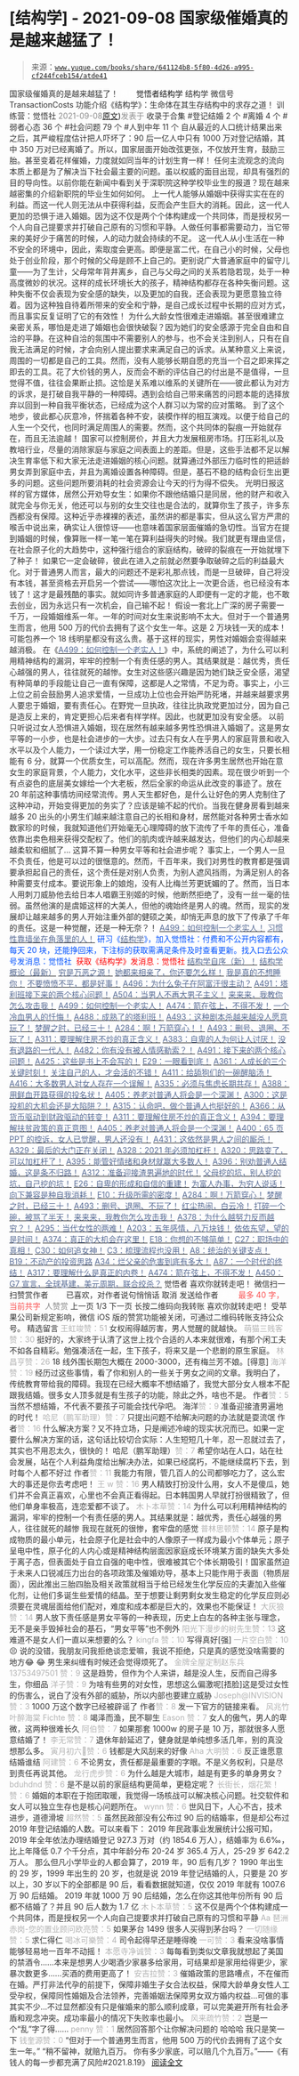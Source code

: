 # [结构学] - 2021-09-08 国家级催婚真的是越来越猛了！

> 来源：[`www.yuque.com/books/share/641124b8-5f80-4d26-a995-cf244fceb154/atde41`](https://www.yuque.com/books/share/641124b8-5f80-4d26-a995-cf244fceb154/atde41)

<ne-p id="520f42f3293818f927861ebbd5b15da4_p_0" data-lake-id="520f42f3293818f927861ebbd5b15da4_p_0"><ne-text id="u2c9d58c8" style="color: rgb(51, 51, 51);">国家级催婚真的是越来越猛了！</ne-text></ne-p> <ne-p id="d6e8dbebb8eadba4485213cc37055e00" data-lake-id="d6e8dbebb8eadba4485213cc37055e00"><ne-text id="u991c9657" ne-fontsize="12" style="color: rgb(255, 255, 255);">原创</ne-text><ne-text id="uddde1567" ne-fontsize="14">觉悟者</ne-text><ne-text id="u87118947" ne-fontsize="14">结构学</ne-text></ne-p> <ne-p id="3d29ff85bff3bfacf859b8954a20b811" data-lake-id="3d29ff85bff3bfacf859b8954a20b811"><ne-text id="u714e77b4" ne-fontsize="14" ne-bold="true" style="color: rgb(51, 51, 51);">结构学</ne-text></ne-p> <ne-p id="f6439fe93a9288ce53ae9f350774247b" data-lake-id="f6439fe93a9288ce53ae9f350774247b"><ne-text id="ud96beabe" ne-fontsize="14" style="color: rgb(51, 51, 51);">微信号</ne-text><ne-text id="u7ae8d046" ne-fontsize="14" style="color: rgb(51, 51, 51);">TransactionCosts</ne-text></ne-p> <ne-p id="1e95727b1cf635a8a4f1d3d85cd758cc" data-lake-id="1e95727b1cf635a8a4f1d3d85cd758cc"><ne-text id="u11175c01" ne-fontsize="14" style="color: rgb(51, 51, 51);">功能介绍</ne-text><ne-text id="ud88686cf" ne-fontsize="14" style="color: rgb(51, 51, 51);">《结构学》：生命体在其生存结构中的求存之道！ 训练营：觉悟社</ne-text></ne-p> <ne-p id="472b325957eb392cdbd8c2c6f2127d59" data-lake-id="472b325957eb392cdbd8c2c6f2127d59"><ne-text id="u76099d6e" style="color: rgb(140, 140, 140);">2021-09-08</ne-text>[<ne-text id="u4d0e5a7a" ne-fontsize="14">原文</ne-text>](https://mp.weixin.qq.com/s?__biz=MzIzMDYwOTM0Mg==&mid=2247486369&idx=1&sn=49c17514c4f6aa7571279c8c3c71e3c0&chksm=e8b19370dfc61a66755fb07d9cdfead668632c45711d585c471e73f860664be328d0a878ca13#rd))<ne-text id="uefce3673" ne-fontsize="14" style="color: rgb(140, 140, 140);">发表于</ne-text></ne-p> <ne-p id="146122e3469099146f1b8cf6eaf758c1" data-lake-id="146122e3469099146f1b8cf6eaf758c1"><ne-text id="u2d6c9edd" style="color: rgb(51, 51, 51);">收录于合集</ne-text></ne-p> <ne-p id="e99d1c174442078af8ec17c35baf3ec2" data-lake-id="e99d1c174442078af8ec17c35baf3ec2"><ne-text id="u629fee75" style="color: rgb(51, 51, 51);">#登记结婚 2 个</ne-text></ne-p> <ne-p id="b11e53b10d26b4fb383bfc22307e9e98" data-lake-id="b11e53b10d26b4fb383bfc22307e9e98"><ne-text id="u582d830d" style="color: rgb(51, 51, 51);">#离婚 4 个</ne-text></ne-p> <ne-p id="8474a746ee203a1d3842ca9798a703cc" data-lake-id="8474a746ee203a1d3842ca9798a703cc"><ne-text id="u10329378" style="color: rgb(51, 51, 51);">#弱者心态 36 个</ne-text></ne-p> <ne-p id="b356611d10b5294271ac30217b097fe1" data-lake-id="b356611d10b5294271ac30217b097fe1"><ne-text id="ufe5434c0" style="color: rgb(51, 51, 51);">#社会问题 79 个</ne-text></ne-p> <ne-p id="11dcb5eafd2e1ad8e4a2267699a9b132" data-lake-id="11dcb5eafd2e1ad8e4a2267699a9b132"><ne-text id="u8690dc0d" style="color: rgb(51, 51, 51);">#人到中年 11 个</ne-text></ne-p> <ne-p id="3554e4fe2d8b5873e92fe65d2486c2db" data-lake-id="3554e4fe2d8b5873e92fe65d2486c2db"><ne-text id="u6fa652d2" style="color: rgb(51, 51, 51);">自从最近的人口统计结果出来之后，其严峻程度估计把人吓坏了：90 后一亿人中只有 1000 万对登记结婚，其中 350 万对已经离婚了。所以，国家层面开始改弦更张，不仅放开生育，鼓励三胎。甚至变着花样催婚，力度就如同当年的计划生育一样！</ne-text></ne-p> <ne-p id="cb9d07c7d87fa60b0fdccb63e084e17d" data-lake-id="cb9d07c7d87fa60b0fdccb63e084e17d"><ne-text id="u00ed0e12" style="color: rgb(51, 51, 51);">任何主流观念的流向本质上都是为了解决当下社会最主要的问题。虽以权威的面目出现，却具有强烈的目的导向性。以前你能在新闻中看到关于深职院这种学校毕业生的报道？现在越来越密集的介绍新职院的毕业生如何如何。</ne-text></ne-p> <ne-p id="45249c9929e00ba9e518d3f16d49d7e7" data-lake-id="45249c9929e00ba9e518d3f16d49d7e7"><ne-text id="u65c364ae" style="color: rgb(51, 51, 51);">上一代人能够从婚姻中获得实实在在的利益。而这一代人则无法从中获得利益，反而会产生巨大的消耗。因此，这一代人更加的恐惧于进入婚姻。因为这不仅是两个个体构建成一个共同体，而是授权另一个人向自己提要求并打破自己原有的习惯和平静。人做任何事都需要动力，当它带来的美好少于痛苦的时候，人的动力就会持续的不足。</ne-text></ne-p> <ne-p id="7737085df0d1acf1b485b9d4269a735c" data-lake-id="7737085df0d1acf1b485b9d4269a735c"><ne-text id="u41ddca10" style="color: rgb(51, 51, 51);">这一代人从小生活在一种不安全的环境中，因此，索取度会更高。即便是富二代，在自己小的时候，父母也处于创业阶段，那个时候的父母是顾不上自己的。更别说广大普通家庭中的留守儿童——为了生计，父母常年背井离乡，自己与父母之间的关系若隐若现，处于一种高度微妙的状况。这样的成长环境长大的孩子，精神结构都存在各种失衡问题。这种失衡不仅会表现为安全感的缺失，以及更加的自我，还会表现为更愿意独立待着。因为这种独自待着所带来的安全和宁静，是自己成长过程中长期的应对方式，而且事实反复证明了它的有效性！</ne-text></ne-p> <ne-p id="fc0259330806a41fe33e8645ccc308ca" data-lake-id="fc0259330806a41fe33e8645ccc308ca"><ne-text id="u94f58e84" style="color: rgb(51, 51, 51);">为什么大龄女性很难走进婚姻。甚至很难建立亲密关系，哪怕是走进了婚姻也会很快破裂？因为她们的安全感源于完全自由和自洽的平静。在这种自洽的氛围中不需要别人的参与，也不会关注到别人，只有在自我无法满足的时候，才会向别人提出要求来满足自己的诉求。从某种意义上来说，周围的一切都是自己的工具。然而，没有人能够长期自愿的充当一个召之即来挥之即去的工具。花了大价钱的男人，反而会不断的评估自己的付出是不是值得，一旦觉得不值，往往会果断止损。这恰是关系难以维系的关键所在——彼此都认为对方的诉求，是打破自我平静的一种障碍。遇到会给自己带来痛苦的问题本能的选择放弃以回到一种自我平衡状态，已经成为这个人群习以为常的应对策略。</ne-text></ne-p> <ne-p id="fce28971beaf095a65713f41c30cf6b6" data-lake-id="fce28971beaf095a65713f41c30cf6b6"><ne-text id="u623d5040" style="color: rgb(51, 51, 51);">到了这个地步，彼此都心灰意冷，怀揣着各种不安，装模作样的相互演戏。以便于给自己的人生一个交代，也同时满足周围人的需要。然而，这个共同体的裂痕一开始就存在，而且无法逾越！</ne-text></ne-p> <ne-p id="588633b297b2c39743bb9335c578fb54" data-lake-id="588633b297b2c39743bb9335c578fb54"><ne-text id="ub6278fdb" style="color: rgb(51, 51, 51);">国家可以控制房价，并且大力发展租房市场。打压彩礼以及教培行业，尽量的消除家庭与家庭之间表面上的差距。但是，这些手法都不足以解决生育率低下和大家无法走进婚姻的核心问题。就算通过外部压力临时性的把适龄男女弄到家庭中去，并且为离婚设置各种障碍。但是，基石不稳的结构会衍生出更多的问题。这些问题所要消耗的社会资源会让今天的行为得不偿失。</ne-text></ne-p> <ne-p id="0a04f17af5b06f49fee1e1a7869b4912" data-lake-id="0a04f17af5b06f49fee1e1a7869b4912"><ne-text id="ucd92db00" style="color: rgb(51, 51, 51);">光明日报这样的官方媒体，居然公开劝导女生：如果你不跟他结婚只是同居，他的财产和收入就完全与你无关，他还可以与别的女生交往也是合法的，就算你生了孩子，许多东西都没有保障。这种近乎赤裸裸的表述，虽然讲的都是事实，但从这么官方严肃的喉舌中说出来，确实让人很惊讶——也意味着国家层面催婚的急切性。当官方在提到婚姻的时候，像算账一样一笔一笔在算利益得失的时候。我们就更有理由坚信，在社会原子化的大趋势中，这种强行组合的家庭结构，破碎的裂痕在一开始就埋下了种子！</ne-text></ne-p> <ne-p id="7fe2d026cf15775fde7770a48b9bb781" data-lake-id="7fe2d026cf15775fde7770a48b9bb781"><ne-text id="u79555c01" style="color: rgb(51, 51, 51);">如果它一定会破碎，彼此在进入之前就必然要争取破碎之后的利益最大化。对于普通男人而言，最大的问题还不是彩礼那点钱，而是一旦破碎，自己将没有本钱，甚至资格去开启另一个尝试——哪怕这次比上一次更合适，也已经没有本钱了！这才是最残酷的事实。就如同许多普通家庭的人即便有一定的才能，也不敢去创业，因为永远只有一次机会，自己输不起！</ne-text></ne-p> <ne-p id="e1ff7bed3d9ed0096feec765946f7c60" data-lake-id="e1ff7bed3d9ed0096feec765946f7c60"><ne-text id="u381014f3" style="color: rgb(51, 51, 51);">假设一套北上广深的房子需要一千万，一段婚姻维系一年。一年的时间对女生来说影响不太大。但对于一个普通男生而言，他用 500 万的代价去拥有了这个女生一年。这是 2 万块钱一天的成本！可能包养一个 18 线明星都没有这么贵。基于这样的现实，男性对婚姻会变得越来越消极。</ne-text></ne-p> <ne-p id="2c2225f0a4d3740583da141857b45dc6" data-lake-id="2c2225f0a4d3740583da141857b45dc6"><ne-text id="uf4f670e2" style="color: rgb(51, 51, 51);">在《</ne-text>[<ne-text id="ue007e133" style="color: rgb(87, 107, 149);">A499：如何控制一个老实人！</ne-text>](http://mp.weixin.qq.com/s?__biz=MzIzMDYwOTM0Mg==&mid=2247486301&idx=1&sn=f4bfec024d8688c8555dd21b85deea31&chksm=e8b1938cdfc61a9a1e2d8a8fa37d495cf337bc34215939caced14a58dd32b46ad59646d0e928&scene=21#wechat_redirect)<ne-text id="u7b0d9520" style="color: rgb(51, 51, 51);">》中，系统的阐述了，为什么可以利用精神结构的漏洞，牢牢的控制一个有责任感的男人。其结果就是：越优秀，责任心越强的男人，往往就死的越惨。女生对这些感兴趣是因为她们缺乏安全感，渴望有种简单的手段能让自己一直有保障，这都是人之常情，不足为奇。事实上，小三上位之前会鼓励男人追求爱情，一旦成功上位也会开始严防死堵，并越来越要求男人要忠于婚姻，要有责任心。在野党一旦执政，往往比执政党更加过分，因为自己是造反上来的，肯定更担心后来者有样学样。因此，也就更加没有安全感。</ne-text></ne-p> <ne-p id="ab17b1b560ccfaf0d50a37c4a6d23f90" data-lake-id="ab17b1b560ccfaf0d50a37c4a6d23f90"><ne-text id="u39a1e909" style="color: rgb(51, 51, 51);">以前只听说过女人恐惧进入婚姻，现在居然有越来越多男性恐惧进入婚姻了。这是男女平等的一小步，也是社会进步的一大步。过去只有女人在乎男人的家庭背景和收入水平以及个人能力，一个读过大学，用一份稳定工作能养活自己的女生，只要长相能有 6 分，就算一个优质女生，可以高配。然而，现在许多男生居然也开始在意女生的家庭背景，个人能力，文化水平，这些非长相类的因素。现在很少听到一个有点姿色的底层美女嫁给一个大老板，然后全家的命运从此改变的事迹了。放在 20 年前这种事情坊间经常流传。男人天生都好色，是什么让好色的男人克制住了这种冲动，开始变得更加的务实了？应该是输不起的代价。当我在健身房看到越来越多 20 出头的小男生们越来越注意自己的长相和身材，居然能对各种男士香水如数家珍的时候，我就知道他们开始毫无心理障碍的放下流传了千年的责任心，准备依靠出卖色相来获得交配权了。他们的肌肉或许越来越发达，但他们的内心却越来越柔软和细腻了… 这算不算一种男女平等和社会进步呢？</ne-text></ne-p> <ne-p id="2be4a3fc26da726673b7294dc449b641" data-lake-id="2be4a3fc26da726673b7294dc449b641"><ne-text id="u495319e7" style="color: rgb(51, 51, 51);">事实上，一个男人一旦不负责任，他是可以过的很惬意的。然而，千百年来，我们对男性的教育都是强调要承担起自己的责任，这个责任是对别人负责，为别人遮风挡雨，为满足别人的各种需要支付成本。要说形象上的娘炮，没有人比梅兰芳更妩媚的了。然而，当日本人用刺刀威胁他去给日本人唱霸王别姬的时候，他断然拒绝了，没有一丝一毫的怯弱。虽然他演的是虞姬这样的大美人，但他的魂始终是男人的魂。然而，现实的发展却让越来越多的男人开始注重外部的健硕之美，却悄无声息的放下了传承了千年的责任。这是一种觉醒，还是一种无奈？！</ne-text></ne-p> <ne-p id="aec289e6af70b67007c3ec6040092de2" data-lake-id="aec289e6af70b67007c3ec6040092de2">[<ne-text id="u0ae6e610" style="color: rgb(87, 107, 149);">A499：如何控制一个老实人！</ne-text>](http://mp.weixin.qq.com/s?__biz=MzIzMDYwOTM0Mg==&mid=2247486301&idx=1&sn=f4bfec024d8688c8555dd21b85deea31&chksm=e8b1938cdfc61a9a1e2d8a8fa37d495cf337bc34215939caced14a58dd32b46ad59646d0e928&scene=21#wechat_redirect)</ne-p> <ne-p id="ba8a2e948f5bd7dddaf7dea88f9fcae9" data-lake-id="ba8a2e948f5bd7dddaf7dea88f9fcae9">[<ne-text id="u2704a3d9" style="color: rgb(87, 107, 149);">习惯性靠墙坐在角落里的人！</ne-text>](http://mp.weixin.qq.com/s?__biz=MzIzMDYwOTM0Mg==&mid=2247486284&idx=1&sn=f3c4ab68f8a9152cb0b53c0a52463239&chksm=e8b1939ddfc61a8bf11532224fa211b490b83c021fc13ac9ee3998cd4c2adafe04d4ff51433a&scene=21#wechat_redirect)</ne-p> <ne-p id="f31811ff52869e79a937f205840bfd74" data-lake-id="f31811ff52869e79a937f205840bfd74"><ne-text id="u2e8a48cf" ne-bold="true" style="color: rgb(0, 82, 255);">研习《</ne-text>[<ne-text id="u4a2e944a" ne-bold="true" style="color: rgb(87, 107, 149);">结构学</ne-text>](https://mp.weixin.qq.com/mp/appmsgalbum?action=getalbum&album_id=1318317199878225920&__biz=MzAxNDk1NjI2Mw==#wechat_redirect)<ne-text id="u1d1fa4a3" ne-bold="true" style="color: rgb(0, 82, 255);">》，加入觉悟社：付费和不公开内容都有，每天 20 块，还能挣回来，下注标的获取需满足条件及时查看更新。</ne-text><ne-text id="u10b995cb" style="color: rgb(0, 82, 255);">找入口去公众号发消息：觉悟社 </ne-text></ne-p> <ne-p id="7936a14fcad471141de9e9eda2fac02c" data-lake-id="7936a14fcad471141de9e9eda2fac02c"><ne-text id="uac9de21e" style="color: rgb(255, 0, 0);">获取《结构学》发消息</ne-text><ne-text id="u81932ec3" ne-bold="true" style="color: rgb(255, 0, 0);">：觉悟社</ne-text></ne-p>  <ne-p id="c940c4102cb0130a5b34e4abdce1e4ef" data-lake-id="c940c4102cb0130a5b34e4abdce1e4ef"><ne-card data-card-name="image" data-card-type="inline" id="T8giL" data-event-boundary="card" style="color: rgb(51, 51, 51);"><ne-p id="cfab14053c65bf9247d6f185e483f2a0" data-lake-id="cfab14053c65bf9247d6f185e483f2a0">[<ne-text id="u4cb94359" ne-bold="true" style="color: rgb(87, 107, 149);">结构学自序（新）！</ne-text>](http://mp.weixin.qq.com/s?__biz=MzIzMDYwOTM0Mg==&mid=2247485283&idx=1&sn=aa2b8554b8e5040f8f959636feaa06a3&chksm=e8b19fb2dfc616a430aa381b8da0815311244e694a69809cd92d0602ac34cfe5f1f419b3745e&scene=21#wechat_redirect)</ne-p> <ne-p id="002c9d3c2631e337f894635f013f9c79" data-lake-id="002c9d3c2631e337f894635f013f9c79">[<ne-text id="u820c4869" ne-bold="true" style="color: rgb(87, 107, 149);">结构学概论（最新）</ne-text>](http://mp.weixin.qq.com/s?__biz=MzAxNDk1NjI2Mw==&mid=2247485167&idx=1&sn=d5e962eff4a8e9770c83bc87d19d07f3&chksm=9b8a2567acfdac7154f7a62996dca874e5d186b44f3d120dcb633760318788c42d304e325313&scene=21#wechat_redirect)</ne-p> <ne-p id="6cb9b3a8f627525cf30e350916f4008f" data-lake-id="6cb9b3a8f627525cf30e350916f4008f">[<ne-text id="ue4fe9553" style="color: rgb(87, 107, 149);">穷是万恶之源！</ne-text>](http://mp.weixin.qq.com/s?__biz=MzAxNDk1NjI2Mw==&mid=2247483823&idx=1&sn=e54ebe9891b302dc0bf1815c76ccf8b7&chksm=9b8a2227acfdab31a05e273addd9159d4b8263d58d3c58bf214841c8189157519719c3427306&scene=21#wechat_redirect)</ne-p> <ne-p id="c7417619bb1f10ed7221d406a753de7d" data-lake-id="c7417619bb1f10ed7221d406a753de7d">[<ne-text id="u7ff1d385" style="color: rgb(87, 107, 149);">她都来相亲了，你还要怎么样！</ne-text>](http://mp.weixin.qq.com/s?__biz=MzAxNDk1NjI2Mw==&mid=2247486952&idx=1&sn=698aec6916d2eca5e758c25c4c634346&chksm=9b8a2e60acfda776b80a4f2f0d5c2fe4921fc821cdf029fa9d2fdc52fd708fc5a0b980d5d3d0&scene=21#wechat_redirect)</ne-p> <ne-p id="4fbfa95c858ecf3d15df7dcd5a98c181" data-lake-id="4fbfa95c858ecf3d15df7dcd5a98c181">[<ne-text id="u8bfc2f76" style="color: rgb(87, 107, 149);">我是真的不想睡你！</ne-text>](http://mp.weixin.qq.com/s?__biz=MzAxNDk1NjI2Mw==&mid=2247487023&idx=1&sn=66d63e9f199deee86afff0f76a959c91&chksm=9b8a2da7acfda4b17ebf27c87c446049d0b8c557303b850a69ac971d8cdfcc91e41c0e6d3fcb&scene=21#wechat_redirect)</ne-p> <ne-p id="fc067e829065f10bc1cbd4db8f79c55a" data-lake-id="fc067e829065f10bc1cbd4db8f79c55a">[<ne-text id="u26c01ec2" style="color: rgb(87, 107, 149);">不要愤愤不平，都是好事！</ne-text>](http://mp.weixin.qq.com/s?__biz=MzAxNDk1NjI2Mw==&mid=2247487130&idx=1&sn=b21138d85455f5692aaf039038c78342&chksm=9b8a2d12acfda404a2b67fe4d446ee0f2805ad64a8b8004902934600fd731191e140df6ac19a&scene=21#wechat_redirect)</ne-p> <ne-p id="768caa04ce125eb01fb175a29ac0b046" data-lake-id="768caa04ce125eb01fb175a29ac0b046">[<ne-text id="u3a611778" ne-bold="true" style="color: rgb(87, 107, 149);">A496：为什么兔子在阿富汗很主动？</ne-text>](http://mp.weixin.qq.com/s?__biz=MzIzMDYwOTM0Mg==&mid=2247486278&idx=1&sn=40d09857088bebd3c70bec1c7a500f06&chksm=e8b19397dfc61a810125242c8e395330f934390eb50bd54053ecd3f31ddc91de4e429c0f693a&scene=21#wechat_redirect)</ne-p> <ne-p id="8ae5a1bfefc33d5520faed091698c33f" data-lake-id="8ae5a1bfefc33d5520faed091698c33f">[<ne-text id="u9a9e4f14" ne-bold="true" style="color: rgb(87, 107, 149);">A491：塔利班接下来的两个核心问题！</ne-text>](http://mp.weixin.qq.com/s?__biz=MzAxNDk1NjI2Mw==&mid=2247487097&idx=1&sn=fd7abf4ba489928b7b810d20cbec7dc9&chksm=9b8a2df1acfda4e7ce05f7c03df131e9d266d960945c436b89b871744b21cc352bf3cb668486&scene=21#wechat_redirect)</ne-p> <ne-p id="6e02500b1ea89f4fec5f0d0f47938483" data-lake-id="6e02500b1ea89f4fec5f0d0f47938483">[<ne-text id="u662b3f75" style="color: rgb(87, 107, 149);">A504：当男人不再大男子主义！</ne-text>](http://mp.weixin.qq.com/s?__biz=MzIzMDYwOTM0Mg==&mid=2247486321&idx=1&sn=2f9b3d7345a47790142e20403c01d190&chksm=e8b193a0dfc61ab67cf0aedf07a4bf2c4119b371d60f126d63b305ad478a23e6c787216f427f&scene=21#wechat_redirect)</ne-p> <ne-p id="9eb8ded7ceb4cd7f0b1b5091ecdb9701" data-lake-id="9eb8ded7ceb4cd7f0b1b5091ecdb9701">[<ne-text id="ufdac0622" style="color: rgb(87, 107, 149);">来来来，我教你怎么攻击我！</ne-text>](http://mp.weixin.qq.com/s?__biz=MzIzMDYwOTM0Mg==&mid=2247486306&idx=1&sn=f48e33b5940f74a11011debfe3e5c8a2&chksm=e8b193b3dfc61aa53a82eeb81220ce252b0667925a9479e4d6a215e2b43244ba91c58e934264&scene=21#wechat_redirect)</ne-p> <ne-p id="261ee3e106737091fd458c1447c173b5" data-lake-id="261ee3e106737091fd458c1447c173b5">[<ne-text id="u23a4a91d" style="color: rgb(87, 107, 149);">A499：如何控制一个老实人！</ne-text>](http://mp.weixin.qq.com/s?__biz=MzIzMDYwOTM0Mg==&mid=2247486301&idx=1&sn=f4bfec024d8688c8555dd21b85deea31&chksm=e8b1938cdfc61a9a1e2d8a8fa37d495cf337bc34215939caced14a58dd32b46ad59646d0e928&scene=21#wechat_redirect)</ne-p> <ne-p id="97cdc26df448561ae3783ce2ad9fa047" data-lake-id="97cdc26df448561ae3783ce2ad9fa047">[<ne-text id="uafba6aae" style="color: rgb(87, 107, 149);">A474：箭在弦上，不得不发！</ne-text>](http://mp.weixin.qq.com/s?__biz=MzIzMDYwOTM0Mg==&mid=2247486092&idx=1&sn=d93b0ab35ba2828a708658dbd2e5ad9b&chksm=e8b1925ddfc61b4b12bc1b6a7e7e25a2fe7ff149b1c4f64810b2a5eefa97b8dc1bd1899dcf00&scene=21#wechat_redirect)</ne-p> <ne-p id="078befb3c33a79ca3f46fe4966ee8040" data-lake-id="078befb3c33a79ca3f46fe4966ee8040">[<ne-text id="ueb0b4ec4" style="color: rgb(87, 107, 149);">一个冷血男人的忏悔！</ne-text>](http://mp.weixin.qq.com/s?__biz=MzIzMDYwOTM0Mg==&mid=2247486296&idx=1&sn=e2a354bd7909a68b8bf80fbcb805433b&chksm=e8b19389dfc61a9f647e4d36a9f2fa330499a90b5c88dc69cec2ea306331ca87d58ad7072c3f&scene=21#wechat_redirect)</ne-p> <ne-p id="fb1d44037e3bddb5b943cfffe6696791" data-lake-id="fb1d44037e3bddb5b943cfffe6696791">[<ne-text id="ue84e30e4" style="color: rgb(87, 107, 149);">A488：成熟了的塔利班！</ne-text>](http://mp.weixin.qq.com/s?__biz=MzIzMDYwOTM0Mg==&mid=2247486208&idx=1&sn=8cdaef4c8d81f79cd23e3e3733dbed23&chksm=e8b193d1dfc61ac76d665b65f606888a4ecbd021911a7d912aa11c599a585568bf73da4147a2&scene=21#wechat_redirect)</ne-p> <ne-p id="7997c0589db4468284ac3e83130f3e30" data-lake-id="7997c0589db4468284ac3e83130f3e30">[<ne-text id="ua92def30" style="color: rgb(87, 107, 149);">A493：这种剧本杀越来越没人愿意玩了！</ne-text>](http://mp.weixin.qq.com/s?__biz=MzIzMDYwOTM0Mg==&mid=2247486226&idx=1&sn=e9f1c1ec04544d7d4a87e7349a740606&chksm=e8b193c3dfc61ad5aeca3f4d981f7e5d1644dade16f68a8f993ba185b4ae7304c6ec54aa1701&scene=21#wechat_redirect)</ne-p> <ne-p id="0b7de7c285d089594b697dea74a1e206" data-lake-id="0b7de7c285d089594b697dea74a1e206">[<ne-text id="ub5e67dad" style="color: rgb(87, 107, 149);">梦醒之时，已经三十！</ne-text>](http://mp.weixin.qq.com/s?__biz=MzIzMDYwOTM0Mg==&mid=2247484378&idx=1&sn=e3a058584a13d7a5267315113964280d&chksm=e8b19b0bdfc6121df4af4b77d2d826fd0f4132ccfdee48132ce8cf86eb1ba45b898be83d1dc7&scene=21#wechat_redirect)</ne-p> <ne-p id="d4b8a2bd2578444e637e980c5dc5d081" data-lake-id="d4b8a2bd2578444e637e980c5dc5d081">[<ne-text id="uf2a4d46c" style="color: rgb(87, 107, 149);">A284：啊！万箭穿心！！</ne-text>](http://mp.weixin.qq.com/s?__biz=MzIzMDYwOTM0Mg==&mid=2247484966&idx=1&sn=a814f2c1b14425d45f9921f7c08bcec5&chksm=e8b19ef7dfc617e131146f6675328e5088faaae0daa64da92af48b28c8cf19aedceb7a43e40b&scene=21#wechat_redirect)</ne-p> <ne-p id="f776d8724fd6df38ee0409a0487ca27b" data-lake-id="f776d8724fd6df38ee0409a0487ca27b">[<ne-text id="u81e0a5ae" style="color: rgb(87, 107, 149);">A493：删号、退圈、不玩了！</ne-text>](http://mp.weixin.qq.com/s?__biz=MzAxNDk1NjI2Mw==&mid=2247487101&idx=1&sn=20577c0922665602dcc7e3a446084c80&chksm=9b8a2df5acfda4e36fb466577f85e3c686cd5057e5849b310107482551bd780b693a5b65fe7b&scene=21#wechat_redirect)</ne-p> <ne-p id="942eba18f6a638b377a9b2349b1a3677" data-lake-id="942eba18f6a638b377a9b2349b1a3677">[<ne-text id="uf97c01a0" ne-bold="true" style="color: rgb(87, 107, 149);">A311：要理解住房不炒的真正含义！</ne-text>](http://mp.weixin.qq.com/s?__biz=MzIzMDYwOTM0Mg==&mid=2247484959&idx=1&sn=090583ec50bfd9febec1de463c2672f6&chksm=e8b19ecedfc617d8629080f6745c8de013cfe875de26eef6767b2d5c10782650223ed15f807b&scene=21#wechat_redirect)</ne-p> <ne-p id="ba1e9be25039517bb81cd10903776388" data-lake-id="ba1e9be25039517bb81cd10903776388">[<ne-text id="u3470a7d5" ne-bold="true" style="color: rgb(87, 107, 149);">A383：自卑的人为何让人讨厌！</ne-text>](http://mp.weixin.qq.com/s?__biz=MzIzMDYwOTM0Mg==&mid=2247485464&idx=1&sn=3ebe8a620ca2e53b61b160cda3214735&chksm=e8b190c9dfc619dfcbc895f13edc437575da2071b570e6be8e772b548167103ec5885375d812&scene=21#wechat_redirect)</ne-p> <ne-p id="8440d2cf65bc19bb45c54d5ea6f45707" data-lake-id="8440d2cf65bc19bb45c54d5ea6f45707">[<ne-text id="uf4e9a0e7" style="color: rgb(87, 107, 149);">没有退路的一代人！</ne-text>](http://mp.weixin.qq.com/s?__biz=MzAxNDk1NjI2Mw==&mid=2247486533&idx=1&sn=a0d5cce0656aad467148e0642eb85a00&chksm=9b8a2fcdacfda6db79857186e953a089baf1fb678b2b071cf101c5a26e7fb9768474c94243ca&scene=21#wechat_redirect)</ne-p> <ne-p id="59dfcd03dd37b23f434489ade95aca61" data-lake-id="59dfcd03dd37b23f434489ade95aca61">[<ne-text id="ub1c738fd" style="color: rgb(87, 107, 149);">A482：你有没有被人情感勒索？！</ne-text>](http://mp.weixin.qq.com/s?__biz=MzIzMDYwOTM0Mg==&mid=2247486235&idx=1&sn=6d5629de18d41fb43210c5fb501cfbba&chksm=e8b193cadfc61adcba98b864cdd90e5a2045fdd632b330f8f9ebedd087f8fb6593967f4afe6e&scene=21#wechat_redirect)</ne-p> <ne-p id="faafbc80a713c8c01d1dfa152af80056" data-lake-id="faafbc80a713c8c01d1dfa152af80056">[<ne-text id="u91b87733" style="color: rgb(87, 107, 149);">A491：接下来的两个核心问题！</ne-text>](http://mp.weixin.qq.com/s?__biz=MzIzMDYwOTM0Mg==&mid=2247486219&idx=1&sn=8f77517f0244ba31f7eb28e2676e17cd&chksm=e8b193dadfc61acc6d9e6029653aac696f132efc24d3b28f983ba8e4ada269ac887e6165d837&scene=21#wechat_redirect)</ne-p> <ne-p id="931ab3a2841f5c117e8bf1901dd9fc64" data-lake-id="931ab3a2841f5c117e8bf1901dd9fc64">[<ne-text id="uced4ec02" ne-bold="true" style="color: rgb(87, 107, 149);">A425：这些是书上不会写的！</ne-text>](http://mp.weixin.qq.com/s?__biz=MzIzMDYwOTM0Mg==&mid=2247485662&idx=1&sn=1a8617a9ebd44891c112f3b3f6762f8a&chksm=e8b1900fdfc6191942a3ec1399a47af7cd44582c369a4e6211b0bd114d934785bf0c20fc09ab&scene=21#wechat_redirect)</ne-p> <ne-p id="46d6aea447f2fc0c62b50005b4899919" data-lake-id="46d6aea447f2fc0c62b50005b4899919">[<ne-text id="ue3b95378" ne-bold="true" style="color: rgb(87, 107, 149);">E29：一眼看到底！</ne-text>](http://mp.weixin.qq.com/s?__biz=MzIzMDYwOTM0Mg==&mid=2247485301&idx=1&sn=dc6dd50c5d742ea51ce9e394de25351a&chksm=e8b19fa4dfc616b26734c3619c6fa664474fa478d2764c3370dde41d19f6035edc05f9f191e8&scene=21#wechat_redirect)</ne-p> <ne-p id="acccf0f83cc8d840152c7620225c1fa9" data-lake-id="acccf0f83cc8d840152c7620225c1fa9">[<ne-text id="u2e3b3b4b" ne-bold="true" style="color: rgb(87, 107, 149);">A361：人成长的三个关键时刻！</ne-text>](http://mp.weixin.qq.com/s?__biz=MzAxNDk1NjI2Mw==&mid=2247486472&idx=1&sn=8b46d73659ff81e3d7bd544e1718a94f&chksm=9b8a2f80acfda69601b059cb0180f8841eda098200c32c84ad6430bb8fbe33a9021fa7890344&scene=21#wechat_redirect)</ne-p> <ne-p id="2a8247b5ea9bb1c27d8ad8e1cb92de95" data-lake-id="2a8247b5ea9bb1c27d8ad8e1cb92de95">[<ne-text id="u74d4e7ca" ne-bold="true" style="color: rgb(87, 107, 149);">关注自己的人，才会活的不错！</ne-text>](http://mp.weixin.qq.com/s?__biz=MzIzMDYwOTM0Mg==&mid=2247485305&idx=1&sn=c719ea57e5c3320c2e2629dd9a7b44e9&chksm=e8b19fa8dfc616be5fa3f8141ea0aa63d5e1335657ed97e62c1086c41eba29effe58e0c8e9dc&scene=21#wechat_redirect)</ne-p> <ne-p id="e639c7b6fe836ce0280c0290c9a5bf52" data-lake-id="e639c7b6fe836ce0280c0290c9a5bf52">[<ne-text id="u953b68cf" ne-bold="true" style="color: rgb(87, 107, 149);">A411：给舔狗们的一碗醒脑汤！</ne-text>](http://mp.weixin.qq.com/s?__biz=MzIzMDYwOTM0Mg==&mid=2247485578&idx=1&sn=4c1d6ceb83cfe3026bd4ea0a647ee09b&chksm=e8b1905bdfc6194dd390ab83adb8b4b84d90d56c9dcc172ef89e818cc81d5f8ae29e0e19364b&scene=21#wechat_redirect)</ne-p> <ne-p id="43afab9ef1391a33081ab8c29b076cb4" data-lake-id="43afab9ef1391a33081ab8c29b076cb4">[<ne-text id="uf190f8f4" ne-bold="true" style="color: rgb(87, 107, 149);">A416：大多数男人对女人存在一个误解！</ne-text>](http://mp.weixin.qq.com/s?__biz=MzIzMDYwOTM0Mg==&mid=2247485628&idx=1&sn=80723cca31f80ad3392d510361352789&chksm=e8b1906ddfc6197bfee4ffca459efcb4ac2cdae12ca2191cdcfe476a5ee462a905012b58c2aa&scene=21#wechat_redirect)</ne-p> <ne-p id="a4922cd0ee20e9f4238d1850f3aece05" data-lake-id="a4922cd0ee20e9f4238d1850f3aece05">[<ne-text id="ue388cdcf" ne-bold="true" style="color: rgb(87, 107, 149);">A335：必须与焦虑长期共存！</ne-text>](http://mp.weixin.qq.com/s?__biz=MzIzMDYwOTM0Mg==&mid=2247485165&idx=1&sn=f3f0957c63fa549b288f00c8b117162e&chksm=e8b19e3cdfc6172a188000afd2b522144a04ba774169824cad2067d93b5365537ff0644f6b9f&scene=21#wechat_redirect)</ne-p> <ne-p id="7544439c595195c44768ec9c34e69f8d" data-lake-id="7544439c595195c44768ec9c34e69f8d">[<ne-text id="u5e5bee34" style="color: rgb(87, 107, 149);">A388：用鲜血开路获得的投名状！</ne-text>](http://mp.weixin.qq.com/s?__biz=MzIzMDYwOTM0Mg==&mid=2247485591&idx=1&sn=a8443453e3caf1f201006eeec8e6e539&chksm=e8b19046dfc61950e63e29bb93049ce90b3228913e9ecee99a2f01b8fdda7cd8966a054241a9&scene=21#wechat_redirect)</ne-p> <ne-p id="ad499f026d4f174db108234744582d4d" data-lake-id="ad499f026d4f174db108234744582d4d">[<ne-text id="udeede2d4" style="color: rgb(87, 107, 149);">A405：养老对普通人将会是一个深渊！</ne-text>](http://mp.weixin.qq.com/s?__biz=MzIzMDYwOTM0Mg==&mid=2247485587&idx=1&sn=f00402b3fdc5062ee5c5382295ac4dcb&chksm=e8b19042dfc619546bf0a0905d2733d900b7594f1564f1fa7528399053b93dc53f4d14c009fb&scene=21#wechat_redirect)</ne-p> <ne-p id="e709076530842cc313dd08e192bf5fda" data-lake-id="e709076530842cc313dd08e192bf5fda">[<ne-text id="uacca92ad" ne-bold="true" style="color: rgb(87, 107, 149);">A300：这是投机的大机会还是大陷阱？！</ne-text>](http://mp.weixin.qq.com/s?__biz=MzIzMDYwOTM0Mg==&mid=2247484882&idx=1&sn=b103029f41e3aede94e1a45d035cd9ac&chksm=e8b19d03dfc614153863f37ca3f9204b451e2c02ad5ca8680c120e2458e628e5329c76b2d42c&scene=21#wechat_redirect)</ne-p> <ne-p id="d0bac981eba484b6aba4a841d76b329c" data-lake-id="d0bac981eba484b6aba4a841d76b329c">[<ne-text id="uf8e5ca8c" style="color: rgb(87, 107, 149);">A315：认命吧，做个普通人也挺好的！</ne-text>](http://mp.weixin.qq.com/s?__biz=MzIzMDYwOTM0Mg==&mid=2247485008&idx=1&sn=bcaf70c42d4676c8f69de9f9ead1e495&chksm=e8b19e81dfc617973ba40200519407186760e32843fc6f379020da6160b0ba89870dadcae5fa&scene=21#wechat_redirect)</ne-p> <ne-p id="1c6b0022331573929d3e9f115dac5949" data-lake-id="1c6b0022331573929d3e9f115dac5949">[<ne-text id="ua872d8a0" ne-bold="true" style="color: rgb(87, 107, 149);">A366：从货币驱动到财政驱动的转变！</ne-text>](http://mp.weixin.qq.com/s?__biz=MzIzMDYwOTM0Mg==&mid=2247485347&idx=1&sn=a916df57ddc7230366719fbecc6c1704&chksm=e8b19f72dfc61664fd99844bfe3ffffb5d6f088807c84d99f11ddbc7410b2eed67bc4c615d53&scene=21#wechat_redirect)</ne-p> <ne-p id="c4279d145fdf518e39743c3335531bc3" data-lake-id="c4279d145fdf518e39743c3335531bc3">[<ne-text id="u959d18af" ne-bold="true" style="color: rgb(87, 107, 149);">A311：要理解住房不炒的真正含义！</ne-text>](http://mp.weixin.qq.com/s?__biz=MzIzMDYwOTM0Mg==&mid=2247484959&idx=1&sn=090583ec50bfd9febec1de463c2672f6&chksm=e8b19ecedfc617d8629080f6745c8de013cfe875de26eef6767b2d5c10782650223ed15f807b&scene=21#wechat_redirect)</ne-p> <ne-p id="0a776a52f024eb73a49b7a172b35bec0" data-lake-id="0a776a52f024eb73a49b7a172b35bec0">[<ne-text id="u51fc55df" ne-bold="true" style="color: rgb(87, 107, 149);">A394：要理解扶贫政策的真正意图！</ne-text>](http://mp.weixin.qq.com/s?__biz=MzIzMDYwOTM0Mg==&mid=2247485502&idx=1&sn=fffb9911cefa626e6fbcb9c416c1eb98&chksm=e8b190efdfc619f9b0e42f3c3d5d79c17df1619bad2b1bddd6a482242b583ee46d8a79a245e6&scene=21#wechat_redirect)</ne-p> <ne-p id="b591880f3fe28f2258a2903a8f5e08bf" data-lake-id="b591880f3fe28f2258a2903a8f5e08bf">[<ne-text id="u0d462ffe" style="color: rgb(87, 107, 149);">A405：养老对普通人将会是一个深渊！</ne-text>](http://mp.weixin.qq.com/s?__biz=MzIzMDYwOTM0Mg==&mid=2247485587&idx=1&sn=f00402b3fdc5062ee5c5382295ac4dcb&chksm=e8b19042dfc619546bf0a0905d2733d900b7594f1564f1fa7528399053b93dc53f4d14c009fb&scene=21#wechat_redirect)</ne-p> <ne-p id="303a7a4232ef6a0931cd21930c2882b5" data-lake-id="303a7a4232ef6a0931cd21930c2882b5">[<ne-text id="u4440865a" style="color: rgb(87, 107, 149);">A400：65 页 PPT 的控诉，女人已觉醒，男人还没有！</ne-text>](http://mp.weixin.qq.com/s?__biz=MzAxNDk1NjI2Mw==&mid=2247486616&idx=1&sn=137b4c0331b70800453c348e696ddc0e&chksm=9b8a2f10acfda6062c41e5bd66c3df597325b7278638f7c392e1d4420ac031894b3f4fae7d3f&scene=21#wechat_redirect)</ne-p> <ne-p id="ab6797eade5bddc400493f29ae8ae674" data-lake-id="ab6797eade5bddc400493f29ae8ae674">[<ne-text id="u1f88f245" style="color: rgb(87, 107, 149);">A431：这依然是男人之间的厮杀！</ne-text>](http://mp.weixin.qq.com/s?__biz=MzIzMDYwOTM0Mg==&mid=2247485701&idx=1&sn=571c99a3870dffc7743e8eef31f21412&chksm=e8b191d4dfc618c29429d8a6ed6d0b9e7a8f0b9224aa332f9c996f4869c95ef44aabf3896670&scene=21#wechat_redirect)</ne-p> <ne-p id="771faeceb7b43716252a1dadb04745fa" data-lake-id="771faeceb7b43716252a1dadb04745fa">[<ne-text id="u600c38bc" style="color: rgb(87, 107, 149);">A329：最后的大门正在关闭！</ne-text>](http://mp.weixin.qq.com/s?__biz=MzIzMDYwOTM0Mg==&mid=2247485111&idx=1&sn=2083ce35e0b472ce7526e85113d70dac&chksm=e8b19e66dfc61770d3c57843c16c77a0b5591d5f80191b03f4a0013c4a65b1b8c86de2f8361b&scene=21#wechat_redirect)</ne-p> <ne-p id="c56efc73f5e76f9fed9ac1fb6d75eb0e" data-lake-id="c56efc73f5e76f9fed9ac1fb6d75eb0e">[<ne-text id="u4873561c" ne-bold="true" style="color: rgb(87, 107, 149);">A328：2021 年必须加杠杆！</ne-text>](http://mp.weixin.qq.com/s?__biz=MzIzMDYwOTM0Mg==&mid=2247485087&idx=1&sn=24d72f6a71bddb8954a03be5db246538&chksm=e8b19e4edfc617587a8ae645885a89ab8c3c6f67730a026d9c7c9a94ab3051ca480302147fc0&scene=21#wechat_redirect)</ne-p> <ne-p id="2c840da865750c8b3a7a611cdece0ab6" data-lake-id="2c840da865750c8b3a7a611cdece0ab6">[<ne-text id="ud7e53c15" ne-fontsize="13" ne-bold="true" style="color: rgb(87, 107, 149);">A320：思路变了，可以加杠杆了！</ne-text>](http://mp.weixin.qq.com/s?__biz=MzIzMDYwOTM0Mg==&mid=2247485041&idx=1&sn=add2174fa42806f885a456a072ee4fee&chksm=e8b19ea0dfc617b6734e013f780112fdd88f28ad5312ce423fea1d75da4c3757660dab175208&scene=21#wechat_redirect)</ne-p> <ne-p id="511eeb6047996770c4f7c661fb8e4634" data-lake-id="511eeb6047996770c4f7c661fb8e4634">[<ne-text id="u286f68cb" ne-bold="true" style="color: rgb(87, 107, 149);">A395：能管好情绪和身材就赢大多数人！</ne-text>](http://mp.weixin.qq.com/s?__biz=MzIzMDYwOTM0Mg==&mid=2247485513&idx=1&sn=1d5d250c1e4db7d1b6d3072e559b4426&chksm=e8b19098dfc6198e415af60c0ba7dfa61e698a502a658c26205b2289bbd2e33502a77154c9a8&scene=21#wechat_redirect)</ne-p> <ne-p id="57c5c9fa8daed30a69fb7f6c28de7d28" data-lake-id="57c5c9fa8daed30a69fb7f6c28de7d28">[<ne-text id="ua89f6673" ne-bold="true" style="color: rgb(87, 107, 149);">A396：别劝普通人结婚，这是条不归路！</ne-text>](http://mp.weixin.qq.com/s?__biz=MzIzMDYwOTM0Mg==&mid=2247485522&idx=1&sn=1ca0fbcf611840709338762d9b0740ad&chksm=e8b19083dfc61995e3d3342df95fafc121489a87589d719130dd832142d3680bd4ee07ad2d44&scene=21#wechat_redirect)</ne-p> <ne-p id="969b1f001981f9993d955c2699ff69f0" data-lake-id="969b1f001981f9993d955c2699ff69f0">[<ne-text id="u538183b6" ne-bold="true" style="color: rgb(87, 107, 149);">A312：准备迎接渣男遍地的时代！</ne-text>](http://mp.weixin.qq.com/s?__biz=MzAxNDk1NjI2Mw==&mid=2247486258&idx=1&sn=b0520193c2edddabe9eea73a102f0455&chksm=9b8a28baacfda1ac0e54d4268851a8be02c935fd7006b3d527d27be12be8db176322294894dc&scene=21#wechat_redirect)</ne-p> <ne-p id="f69a25d3c84caa75d65a6babb9703c38" data-lake-id="f69a25d3c84caa75d65a6babb9703c38">[<ne-text id="u9ed70c2e" ne-bold="true" style="color: rgb(87, 107, 149);">父母挖的坑，别人挖的坑，自己挖的坑！</ne-text>](http://mp.weixin.qq.com/s?__biz=MzAxNDk1NjI2Mw==&mid=2247486426&idx=1&sn=8707934ad2fe2f8017d6b7810fd61c17&chksm=9b8a2852acfda1441fded7bab2456dd2493073ad3e5d541e1080d1739879b86c25a3a61df79a&scene=21#wechat_redirect)</ne-p> <ne-p id="6fdf32aba827cda7ae9db6ae63627e35" data-lake-id="6fdf32aba827cda7ae9db6ae63627e35">[<ne-text id="ufc42e956" ne-bold="true" style="color: rgb(87, 107, 149);">E26：自卑的形成和自信的重建！</ne-text>](http://mp.weixin.qq.com/s?__biz=MzIzMDYwOTM0Mg==&mid=2247485311&idx=1&sn=28f827c212f9a1ac53e73986742ca5aa&chksm=e8b19faedfc616b8d527f328c2ad55dca966707c8813ceaa5b7c0daee3432edeec88744d842c&scene=21#wechat_redirect)</ne-p> <ne-p id="1c6941bd25cb76df434126c6610e55d1" data-lake-id="1c6941bd25cb76df434126c6610e55d1">[<ne-text id="ud802bcdf" style="color: rgb(87, 107, 149);">为富人办事，为穷人说话！</ne-text>](http://mp.weixin.qq.com/s?__biz=MzIzMDYwOTM0Mg==&mid=2247484462&idx=1&sn=195ebab17907fba73c69ae7a11bc40ad&chksm=e8b19cffdfc615e9b2f88327d492813afa3656859f4d67a6d831ac1cf684a54b760a8b8edcd6&scene=21#wechat_redirect)</ne-p> <ne-p id="2bd58aa4687b86b2f2bd66abe4753fe2" data-lake-id="2bd58aa4687b86b2f2bd66abe4753fe2">[<ne-text id="udddb814d" style="color: rgb(87, 107, 149);">向下兼容是种自我消耗！</ne-text>](http://mp.weixin.qq.com/s?__biz=MzAxNDk1NjI2Mw==&mid=2247486535&idx=1&sn=e87304f3a33f1cd0425186362901eb04&chksm=9b8a2fcfacfda6d92af7f3b026ef129368c01361e40f2db3be32500a1e68fb99f1f35ec22a6b&scene=21#wechat_redirect)</ne-p> <ne-p id="e609c294f2be25260ef1a1e04aa8525f" data-lake-id="e609c294f2be25260ef1a1e04aa8525f">[<ne-text id="u1039bf8b" ne-bold="true" style="color: rgb(87, 107, 149);">E10：升级所需的密度！</ne-text>](http://mp.weixin.qq.com/s?__biz=MzAxNDk1NjI2Mw==&mid=2247485337&idx=1&sn=e93780b3d10de5b467e71f326eb12838&chksm=9b8a2411acfdad07d858079223ba3eda77fe88caa8d769030eb67c15f5511fab584f8d1244ca&scene=21#wechat_redirect)</ne-p> <ne-p id="b5f0307afd8a3348aa28d2b2ddc70549" data-lake-id="b5f0307afd8a3348aa28d2b2ddc70549">[<ne-text id="u78d0c206" ne-bold="true" style="color: rgb(87, 107, 149);">A284：啊！万箭穿心！</ne-text>](http://mp.weixin.qq.com/s?__biz=MzAxNDk1NjI2Mw==&mid=2247486135&idx=1&sn=e950149b9b9147e9199cfc6093605950&chksm=9b8a293facfda029419b911d4b4fa91c73bbaf695b206df2cf15124d843f4bf4b80673baa394&scene=21#wechat_redirect)</ne-p> <ne-p id="554d085a5f6e77f2a57e607fc8d606cd" data-lake-id="554d085a5f6e77f2a57e607fc8d606cd">[<ne-text id="uac0b9ebf" ne-bold="true" style="color: rgb(87, 107, 149);">梦醒之时，已经三十！</ne-text>](http://mp.weixin.qq.com/s?__biz=MzIzMDYwOTM0Mg==&mid=2247484378&idx=1&sn=e3a058584a13d7a5267315113964280d&chksm=e8b19b0bdfc6121df4af4b77d2d826fd0f4132ccfdee48132ce8cf86eb1ba45b898be83d1dc7&scene=21#wechat_redirect)</ne-p> <ne-p id="eac2f7f83dfb8774274e078dd8023e47" data-lake-id="eac2f7f83dfb8774274e078dd8023e47">[<ne-text id="u8dc0eb8e" style="color: rgb(87, 107, 149);">A493：删号、退圈、不玩了！</ne-text>](http://mp.weixin.qq.com/s?__biz=MzAxNDk1NjI2Mw==&mid=2247487101&idx=1&sn=20577c0922665602dcc7e3a446084c80&chksm=9b8a2df5acfda4e36fb466577f85e3c686cd5057e5849b310107482551bd780b693a5b65fe7b&scene=21#wechat_redirect)</ne-p> <ne-p id="cdb7de96e83bde75ad2790518f8014bc" data-lake-id="cdb7de96e83bde75ad2790518f8014bc">[<ne-text id="ud68b1ff0" style="color: rgb(87, 107, 149);">红尘热闹，白云冷！</ne-text>](http://mp.weixin.qq.com/s?__biz=MzAxNDk1NjI2Mw==&mid=2247486913&idx=1&sn=6b387c24eb6d5e30ed150e13eded77a1&chksm=9b8a2e49acfda75fdfcfe0a7770792cdd85568a9ecb1bd9b67508b29df853aaba08bf27356d5&scene=21#wechat_redirect)</ne-p> <ne-p id="3061491a5ae54dc538a4d0fa1f4480e4" data-lake-id="3061491a5ae54dc538a4d0fa1f4480e4">[<ne-text id="uc54fc1e9" style="color: rgb(87, 107, 149);">打碎一个碗，被骂了半天！</ne-text>](http://mp.weixin.qq.com/s?__biz=MzAxNDk1NjI2Mw==&mid=2247487047&idx=1&sn=90dc5765bc625acc6c8812b52944dabf&chksm=9b8a2dcfacfda4d9228bb34449054b0a2853a1ba09b28bc3e233cbcf3dbb4f63f07c31f5802c&scene=21#wechat_redirect)</ne-p> <ne-p id="e9cfef7031230a20359adef49f9a2b4f" data-lake-id="e9cfef7031230a20359adef49f9a2b4f">[<ne-text id="ueb0203f9" ne-bold="true" style="color: rgb(87, 107, 149);">来来来，我教你怎么攻击我！</ne-text>](http://mp.weixin.qq.com/s?__biz=MzIzMDYwOTM0Mg==&mid=2247486306&idx=1&sn=f48e33b5940f74a11011debfe3e5c8a2&chksm=e8b193b3dfc61aa53a82eeb81220ce252b0667925a9479e4d6a215e2b43244ba91c58e934264&scene=21#wechat_redirect)</ne-p> <ne-p id="2e72387221a01cd68dc80c5d5d85a670" data-lake-id="2e72387221a01cd68dc80c5d5d85a670">[<ne-text id="ud0499d1d" style="color: rgb(87, 107, 149);">A378：为什么越努力反而越穷？！</ne-text>](http://mp.weixin.qq.com/s?__biz=MzAxNDk1NjI2Mw==&mid=2247486540&idx=1&sn=f82efdcef4296495fc8273b7ae62dc00&chksm=9b8a2fc4acfda6d2f4168b8567609a3cd2f6ff99c63dc3db08098e35df57148cf721bfe64cef&scene=21#wechat_redirect)</ne-p> <ne-p id="1c236bcc0ff7148b375b61e5551aec98" data-lake-id="1c236bcc0ff7148b375b61e5551aec98">[<ne-text id="ude985bcc" ne-bold="true" style="color: rgb(87, 107, 149);">A295：当代女性的两难！</ne-text>](http://mp.weixin.qq.com/s?__biz=MzIzMDYwOTM0Mg==&mid=2247484854&idx=1&sn=6851afe306f7b89d23728018ea32b7f2&chksm=e8b19d67dfc61471955b15021ac11c5fff9f1607977e9df1bd2bbfabc2deb3dea5c98e369c55&scene=21#wechat_redirect)</ne-p> <ne-p id="1f4b000366a69b9dac86adcfa82437af" data-lake-id="1f4b000366a69b9dac86adcfa82437af">[<ne-text id="u77e996bb" style="color: rgb(87, 107, 149);">A203：五年感情，八万块钱！</ne-text>](http://mp.weixin.qq.com/s?__biz=MzAxNDk1NjI2Mw==&mid=2247485410&idx=1&sn=4edf677777e1136200b35d16948b7160&chksm=9b8a246aacfdad7c0003cff660d92517dfdc8f2f5860eca578880054c2be321043ab898f9f9b&scene=21#wechat_redirect)</ne-p> <ne-p id="f08132407d8c339d2ac34b48ee3d5913" data-lake-id="f08132407d8c339d2ac34b48ee3d5913">[<ne-text id="u5c8c4c2e" ne-bold="true" style="color: rgb(87, 107, 149);">依依东望，望的是时间！</ne-text>](http://mp.weixin.qq.com/s?__biz=MzIzMDYwOTM0Mg==&mid=2247483860&idx=1&sn=b5b01ae82ff764ce2806251e3f2a809f&chksm=e8b19905dfc61013607735eb7782299c9a4d7a39a8b15a7b46182ef20eda3ffe9f6ed6337e1f&scene=21#wechat_redirect)</ne-p> <ne-p id="4ae86af608ddd9c4ba6e67d77165605e" data-lake-id="4ae86af608ddd9c4ba6e67d77165605e">[<ne-text id="u4d4ea955" ne-bold="true" style="color: rgb(87, 107, 149);">A374：真正的大机会在这里！</ne-text>](http://mp.weixin.qq.com/s?__biz=MzIzMDYwOTM0Mg==&mid=2247485401&idx=1&sn=100967c02c0754759ec4ea0ef8706c29&chksm=e8b19f08dfc6161e92c7cc691f1a1fed9ff74c2b906529a8d42a7703a3c3a3c3a412903e12f7&scene=21#wechat_redirect)</ne-p> <ne-p id="f0b301bb5cdc35b12803950076061ef3" data-lake-id="f0b301bb5cdc35b12803950076061ef3">[<ne-text id="uf6a68dc3" ne-bold="true" style="color: rgb(87, 107, 149);">E18：你想的不够简单！</ne-text>](http://mp.weixin.qq.com/s?__biz=MzIzMDYwOTM0Mg==&mid=2247484775&idx=1&sn=2a8e810e281cd7fe5a4db49002b193d2&chksm=e8b19db6dfc614a0e3360f0d54949c40138c27b184c114a44feaa394bd4400073dbbedf6a049&scene=21#wechat_redirect)</ne-p> <ne-p id="512f3cce9f5b2b9defa438fd4d1f5d1d" data-lake-id="512f3cce9f5b2b9defa438fd4d1f5d1d">[<ne-text id="u0b7793f5" style="color: rgb(87, 107, 149);">C27：职场中的真相！</ne-text>](http://mp.weixin.qq.com/s?__biz=MzAxNDk1NjI2Mw==&mid=2247484554&idx=1&sn=fec6641c1838970ea6d16cfe1a68f9e1&chksm=9b8a2702acfdae14e71017ee02594f3b47abc738b773bc3dbd5e80968dccae0e90f17977a339&scene=21#wechat_redirect)</ne-p> <ne-p id="261ab60cbc6604f8e056d9b560bd67d9" data-lake-id="261ab60cbc6604f8e056d9b560bd67d9">[<ne-text id="u497dec90" style="color: rgb(87, 107, 149);">C30：如何追女神！</ne-text>](http://mp.weixin.qq.com/s?__biz=MzAxNDk1NjI2Mw==&mid=2247484588&idx=1&sn=de5c95495cc04bcfe8644c3c2bc025c3&chksm=9b8a2724acfdae3286a142c2de506a7494e2d7aa50c990c0e159cedab07b5287040f286dfac6&scene=21#wechat_redirect)</ne-p> <ne-p id="9da9e61c0db9b45cdfdef3c115d11673" data-lake-id="9da9e61c0db9b45cdfdef3c115d11673">[<ne-text id="u8f28aca9" style="color: rgb(87, 107, 149);">C3：梳理流程也没用！</ne-text>](http://mp.weixin.qq.com/s?__biz=MzAxNDk1NjI2Mw==&mid=2247483989&idx=1&sn=ee70dacfd980f041379d91ae947ece44&chksm=9b8a21ddacfda8cb28bf62d6f53531e8a8ebce2de96396e50ec7e7e144fffe502ec6faee3415&scene=21#wechat_redirect)</ne-p> <ne-p id="f662ec0c6f41875dec0123a10eec0074" data-lake-id="f662ec0c6f41875dec0123a10eec0074">[<ne-text id="ue007a165" style="color: rgb(87, 107, 149);">A8：统治的关键支点！</ne-text>](http://mp.weixin.qq.com/s?__biz=MzAxNDk1NjI2Mw==&mid=2247483996&idx=1&sn=c9bc4ea308424074eddfdf68020fc602&chksm=9b8a21d4acfda8c2902216f0de9989ce3d22d440efe7c3bdcc29724308c95969cb124ed257f5&scene=21#wechat_redirect)</ne-p> <ne-p id="8691b6c5eda24e6aedd4e6ff8566651e" data-lake-id="8691b6c5eda24e6aedd4e6ff8566651e">[<ne-text id="u27bdae27" ne-bold="true" style="color: rgb(87, 107, 149);">B19：不动产的投资思路</ne-text>](http://mp.weixin.qq.com/s?__biz=MzAxNDk1NjI2Mw==&mid=2247484650&idx=1&sn=36687887ab7cd444fd324c3906b8d54a&chksm=9b8a2762acfdae74b83a146bdd8994b81cb9879b3de5caa870c13c6253ad22b2f5c42b0fe59a&scene=21#wechat_redirect)</ne-p> <ne-p id="015fc21a1b97e60f598905f46ced48bc" data-lake-id="015fc21a1b97e60f598905f46ced48bc">[<ne-text id="u5a519c28" ne-bold="true" style="color: rgb(87, 107, 149);">A34：烂父亲的危害到底有多大！</ne-text>](http://mp.weixin.qq.com/s?__biz=MzAxNDk1NjI2Mw==&mid=2247484348&idx=1&sn=944a6aac1e8035011b56508ea74fb48e&chksm=9b8a2034acfda922b803681a568bf7b75ce8342cf507080d2e636098b7ee9dfc1391836f7341&scene=21#wechat_redirect)</ne-p> <ne-p id="0d02ea472f765c7b665c58fbb236ae19" data-lake-id="0d02ea472f765c7b665c58fbb236ae19">[<ne-text id="ud87a86a0" style="color: rgb(87, 107, 149);">A87：一个时代的终结！</ne-text>](http://mp.weixin.qq.com/s?__biz=MzAxNDk1NjI2Mw==&mid=2247484762&idx=1&sn=d662f3af14db0c25fa540a7a2ddcd9c7&chksm=9b8a26d2acfdafc45a58be632dd4ca60b92b89f4863b60d6e1a8b6790ee3590878cb1669209a&scene=21#wechat_redirect)</ne-p> <ne-p id="dff4e4959db0a06db677ac14f82069e8" data-lake-id="dff4e4959db0a06db677ac14f82069e8">[<ne-text id="udc2e5e56" style="color: rgb(87, 107, 149);">A317：要理解什么是真正的内卷！</ne-text>](http://mp.weixin.qq.com/s?__biz=MzIzMDYwOTM0Mg==&mid=2247485061&idx=1&sn=ca29269a607917fc496e804188be831d&chksm=e8b19e54dfc617420d461820d8dd260c6fc1be85fb3e11bc1ebf0f9227e7be5ebb50f9ff2bdf&scene=21#wechat_redirect)</ne-p> <ne-p id="3ccc6ec30b64d76bcb9f709eb6b27dcf" data-lake-id="3ccc6ec30b64d76bcb9f709eb6b27dcf">[<ne-text id="u374434ae" ne-bold="true" style="color: rgb(87, 107, 149);">A474：箭在弦上，不得不发！</ne-text>](http://mp.weixin.qq.com/s?__biz=MzIzMDYwOTM0Mg==&mid=2247486092&idx=1&sn=d93b0ab35ba2828a708658dbd2e5ad9b&chksm=e8b1925ddfc61b4b12bc1b6a7e7e25a2fe7ff149b1c4f64810b2a5eefa97b8dc1bd1899dcf00&scene=21#wechat_redirect)</ne-p> <ne-p id="af52e0c6807d8b6b57d075a0493908dd" data-lake-id="af52e0c6807d8b6b57d075a0493908dd">[<ne-text id="uea2d95f8" style="color: rgb(87, 107, 149);">A450：G7 宣言，全球基建，美元周期，联合绞杀？</ne-text>](http://mp.weixin.qq.com/s?__biz=MzIzMDYwOTM0Mg==&mid=2247485852&idx=1&sn=7b9112d33031e09eae8e3591a6813a3f&chksm=e8b1914ddfc6185b5b91dfd07067729c91349366d409edca7395f9bb3f2fceb656e9e4be6a6f&scene=21#wechat_redirect)</ne-p> <ne-p id="b06a0a634b6fe83ef37d7e4fdd12b5f2" data-lake-id="b06a0a634b6fe83ef37d7e4fdd12b5f2"><ne-text id="uec3b1c86" style="color: rgb(51, 51, 51);">觉悟者</ne-text></ne-p> <ne-p id="a3193f868953cc14a6be704728ddec6c" data-lake-id="a3193f868953cc14a6be704728ddec6c"><ne-text id="ude36b3c0" style="color: rgb(51, 51, 51);">喜欢你就转走吧！</ne-text></ne-p> <ne-p id="c41438d381dfb78871e5e908e9f5e9a6" data-lake-id="c41438d381dfb78871e5e908e9f5e9a6"><ne-text id="u6569f602" ne-bold="true" style="color: rgb(51, 51, 51);">微信扫一扫赞赏作者</ne-text><ne-text id="uffb3c808" ne-bold="true" style="color: rgb(255, 255, 255);">赞赏</ne-text></ne-p> <ne-p id="11104e39dc2ba3a1db090be2d2023ed3" data-lake-id="11104e39dc2ba3a1db090be2d2023ed3"><ne-text id="u152c56b9" style="color: rgb(51, 51, 51);">已喜欢，</ne-text><ne-text id="ub6659a59">对作者说句悄悄话</ne-text></ne-p> <ne-p id="ed99402df42ffed3b30836286213ece7" data-lake-id="ed99402df42ffed3b30836286213ece7"><ne-text id="u9033a032" style="color: rgb(51, 51, 51);">取消</ne-text></ne-p> <ne-p id="fb7d74986c720d1e457f50c307481f74" data-lake-id="fb7d74986c720d1e457f50c307481f74"><ne-text id="uec4bd23f" ne-fontsize="14" ne-bold="true" style="color: rgb(51, 51, 51);">发送给作者</ne-text></ne-p> <ne-p id="50b2e161618e8ca8cdfdcd72ea7c43df" data-lake-id="50b2e161618e8ca8cdfdcd72ea7c43df"><ne-text id="ua653d926" ne-bold="true" style="color: rgb(255, 255, 255);">发送</ne-text></ne-p> <ne-p id="11a06db218ed9e361c588bae89c0f8ba" data-lake-id="11a06db218ed9e361c588bae89c0f8ba"><ne-text id="ubc2848a6" ne-fontsize="13" style="color: rgb(250, 81, 81);">最多 40 字，当前共字</ne-text></ne-p> <ne-p id="ec00a9f4f88d33d6075f4a25c739b003" data-lake-id="ec00a9f4f88d33d6075f4a25c739b003"><ne-text id="uebf2bb3b" style="color: rgb(136, 136, 136);"> 人赞赏</ne-text></ne-p> <ne-p id="ee66498b960c4de8bf0ec3e23067be79" data-lake-id="ee66498b960c4de8bf0ec3e23067be79"><ne-text id="u1a082225" style="color: rgb(51, 51, 51);">上一页</ne-text> <ne-text id="uc7cbc404">1</ne-text><ne-text id="u332ca1c7" style="color: rgb(51, 51, 51);">/3 下一页</ne-text></ne-p> <ne-p id="71336d25b430383906b9f601ad87af3d" data-lake-id="71336d25b430383906b9f601ad87af3d"><ne-text id="udd38ba2e" style="color: rgb(51, 51, 51);">长按二维码向我转账</ne-text></ne-p> <ne-p id="949a90816c8b9f1c0733f92339fbcd60" data-lake-id="949a90816c8b9f1c0733f92339fbcd60"><ne-text id="u7786bffa" style="color: rgb(51, 51, 51);">喜欢你就转走吧！</ne-text></ne-p> <ne-p id="bb0dabeea6e0376719ddd0cb3d1c0ff1" data-lake-id="bb0dabeea6e0376719ddd0cb3d1c0ff1"><ne-text id="u534604b9" style="color: rgb(51, 51, 51);">受苹果公司新规定影响，微信 iOS 版的赞赏功能被关闭，可通过二维码转账支持公众号。</ne-text></ne-p> <ne-h3 id="NZXZu" data-lake-id="NZXZu"><ne-heading-ext><ne-heading-anchor></ne-heading-anchor><ne-heading-fold></ne-heading-fold></ne-heading-ext><ne-heading-content><ne-text id="u7c088253" ne-fontsize="16" style="color: rgb(51, 51, 51);">精选留言</ne-text></ne-heading-content></ne-h3>  <ne-p id="539f5d0dcc99cb6a7cf88a4880f350be" data-lake-id="539f5d0dcc99cb6a7cf88a4880f350be"><ne-card data-card-name="image" data-card-type="inline" id="OBkPF" data-event-boundary="card" style="color: rgb(51, 51, 51);"><ne-p id="7db7a8132b7c821c8d1741a736af922d" data-lake-id="7db7a8132b7c821c8d1741a736af922d"><ne-text id="u0213334c" style="color: rgb(179, 179, 179);">王虹竣赞：51</ne-text></ne-p> <ne-p id="d5af75bbc75e0af003e491d44b6c6617" data-lake-id="d5af75bbc75e0af003e491d44b6c6617"><ne-text id="u3c240f89" style="color: rgb(51, 51, 51);">女权闹得越厉害，男人觉醒的就越快。</ne-text></ne-p>  <ne-p id="95f83d9dc1438670ea4755dc5e36beb4" data-lake-id="95f83d9dc1438670ea4755dc5e36beb4"><ne-card data-card-name="image" data-card-type="inline" id="ffNjj" data-event-boundary="card" style="color: rgb(51, 51, 51);"><ne-p id="729972527cebc100ece13bc4d3cac698" data-lake-id="729972527cebc100ece13bc4d3cac698"><ne-text id="ub43cdbc7" style="color: rgb(179, 179, 179);">萌猫三贱客赞：30</ne-text></ne-p> <ne-p id="5e3632995ced41405bee866d1f6acc4f" data-lake-id="5e3632995ced41405bee866d1f6acc4f"><ne-text id="u898d84c5" style="color: rgb(51, 51, 51);">挺好的，大家终于认清了这世上找个合适的人本来就很难，有那个闲工夫不如各自精彩。勉强凑活在一起，生下孩子，将来又是一个悲剧的原生家庭。</ne-text></ne-p>  <ne-p id="f8e8902259e4b30e06c7bff05963bec8" data-lake-id="f8e8902259e4b30e06c7bff05963bec8"><ne-card data-card-name="image" data-card-type="inline" id="on3vn" data-event-boundary="card" style="color: rgb(51, 51, 51);"><ne-p id="1ea794c3e054da2d85529a3f88e988e4" data-lake-id="1ea794c3e054da2d85529a3f88e988e4"><ne-text id="ucaa9656a" style="color: rgb(179, 179, 179);">林昌亨赞：26</ne-text></ne-p> <ne-p id="5f6f61201df1aef27f0585e16599079f" data-lake-id="5f6f61201df1aef27f0585e16599079f"><ne-text id="u469a2868" style="color: rgb(51, 51, 51);">18 线外围长期包大概在 2000-3000，还有梅兰芳不娘。[得意]</ne-text></ne-p>  <ne-p id="1ac4c7cbad2ed1ab95d38412a659c3d0" data-lake-id="1ac4c7cbad2ed1ab95d38412a659c3d0"><ne-card data-card-name="image" data-card-type="inline" id="CW3wp" data-event-boundary="card" style="color: rgb(51, 51, 51);"><ne-p id="7258b5039eb13645ba0bded174761bf7" data-lake-id="7258b5039eb13645ba0bded174761bf7"><ne-text id="u8e33f21a" style="color: rgb(179, 179, 179);">海洋赞：19</ne-text></ne-p> <ne-p id="fbeb7f99e6fa5a4c6b014f526862b8bf" data-lake-id="fbeb7f99e6fa5a4c6b014f526862b8bf"><ne-text id="ud48a49ad" style="color: rgb(51, 51, 51);">经历过这些事情，看了你和别人的一些关于男女之间的文章。我明白了，传统教育带给我的障碍。我现在已经大概率不想结婚了，我觉大部分女人根本不配跟我结婚。很多女人顶多就是有生孩子的功能，除此之外，啥也不是。</ne-text></ne-p> <ne-p id="ee01dde0d77f6a1466dd9689b56d3196" data-lake-id="ee01dde0d77f6a1466dd9689b56d3196"><ne-text id="u951e57ce" style="color: rgb(51, 51, 51);">作者</ne-text><ne-text id="u7832643c" style="color: rgb(179, 179, 179);">赞：5</ne-text></ne-p> <ne-p id="d1d483fc5cea730c466716673aac8b7c" data-lake-id="d1d483fc5cea730c466716673aac8b7c"><ne-text id="u71da1060" style="color: rgb(51, 51, 51);">当然不想结婚，不代表不要孩子可能会找代孕吧。</ne-text></ne-p> <ne-p id="33e37fb82286ea92b53b6158765c6e26" data-lake-id="33e37fb82286ea92b53b6158765c6e26"><ne-text id="ua6b9ce28" style="color: rgb(51, 51, 51);">海洋</ne-text><ne-text id="uf2f1401f" style="color: rgb(179, 179, 179);">赞：9</ne-text></ne-p> <ne-p id="9b48c7dd41e8cdec5460574835ccc3f9" data-lake-id="9b48c7dd41e8cdec5460574835ccc3f9"><ne-text id="u75723b3e" style="color: rgb(51, 51, 51);">准备迎接渣男遍地的时代！</ne-text></ne-p>  <ne-p id="88cc9957ea9c14346e479b1b41ab73c8" data-lake-id="88cc9957ea9c14346e479b1b41ab73c8"><ne-card data-card-name="image" data-card-type="inline" id="ztLZn" data-event-boundary="card" style="color: rgb(51, 51, 51);"><ne-p id="142c8ade34e4a9e2b3fbc45a97dc7e17" data-lake-id="142c8ade34e4a9e2b3fbc45a97dc7e17"><ne-text id="ubedbe3c5" style="color: rgb(179, 179, 179);">哈尼（鹏军助理）赞：7</ne-text></ne-p> <ne-p id="0374799e255da98b44410ac8ca850399" data-lake-id="0374799e255da98b44410ac8ca850399"><ne-text id="udd76b648" style="color: rgb(51, 51, 51);">只提出问题不给解决问题的办法就是耍流氓</ne-text></ne-p> <ne-p id="5761468bd51dec11c4fa0477b7601959" data-lake-id="5761468bd51dec11c4fa0477b7601959"><ne-text id="ue34d44d4" style="color: rgb(51, 51, 51);">作者</ne-text><ne-text id="u7db821aa" style="color: rgb(179, 179, 179);">赞：16</ne-text></ne-p> <ne-p id="a53fb28fe7174240ad6cf958f6ca6172" data-lake-id="a53fb28fe7174240ad6cf958f6ca6172"><ne-text id="uc2391b18" style="color: rgb(51, 51, 51);">什么解决方案？又不持立场，只是阐述冷峻的现实状况而已。如果一定要什么解决方案的话，这句话比较切合实际：人生短短几十年，忍一忍就过去了，其实也不用忍太久，很快的！</ne-text></ne-p> <ne-p id="25774955d14994409093ae87bf91db66" data-lake-id="25774955d14994409093ae87bf91db66"><ne-text id="ucab76d10" style="color: rgb(51, 51, 51);">哈尼（鹏军助理）</ne-text><ne-text id="u0b489a31" style="color: rgb(179, 179, 179);">赞：7</ne-text></ne-p> <ne-p id="69fd363e552787a9a33f4b746f7b09e9" data-lake-id="69fd363e552787a9a33f4b746f7b09e9"><ne-text id="uccae4aba" style="color: rgb(51, 51, 51);">希望你站在人口，站在社会发展，站在个人利益角度给出解决办法，如果已经腐朽，不能继续腐朽下去，到时每个人都不好过</ne-text></ne-p> <ne-p id="0b3c5aca0b94b02736a3e9242d0e5b93" data-lake-id="0b3c5aca0b94b02736a3e9242d0e5b93"><ne-text id="ucdecd06e" style="color: rgb(51, 51, 51);">作者</ne-text><ne-text id="u7a48d7a0" style="color: rgb(179, 179, 179);">赞：11</ne-text></ne-p> <ne-p id="cef7723d2eb4238b1bbb9b58761ee69d" data-lake-id="cef7723d2eb4238b1bbb9b58761ee69d"><ne-text id="ub832aea0" style="color: rgb(51, 51, 51);">我能力有限，管几百人的公司都够吃力了，这么宏大的事还是你去考虑吧！</ne-text></ne-p>  <ne-p id="b3e4dd3a2ae8eaf3bec3ca9a3af3b264" data-lake-id="b3e4dd3a2ae8eaf3bec3ca9a3af3b264"><ne-card data-card-name="image" data-card-type="inline" id="jGFpA" data-event-boundary="card" style="color: rgb(51, 51, 51);"><ne-p id="337668b4dcf46379c58dfd32da81ca7f" data-lake-id="337668b4dcf46379c58dfd32da81ca7f"><ne-text id="u004b1db1" style="color: rgb(179, 179, 179);">王 w 赞：16</ne-text></ne-p> <ne-p id="3d9344373e44407edaec6795d2f930e8" data-lake-id="3d9344373e44407edaec6795d2f930e8"><ne-text id="u096d976c" style="color: rgb(51, 51, 51);">男人精致打扮没什么用，女人不是傻瓜，她们并不会真正喜欢，心里也不会真正看得起。日本韩国男人早就打扮很精致了，但他们单身率极高，连恋爱都不谈了。</ne-text></ne-p>  <ne-p id="e023bfa8c593cfd95d4c459280a5ae92" data-lake-id="e023bfa8c593cfd95d4c459280a5ae92"><ne-card data-card-name="image" data-card-type="inline" id="dN4h4" data-event-boundary="card" style="color: rgb(51, 51, 51);"><ne-p id="3307be360242cd2a9e9a9a2264a16000" data-lake-id="3307be360242cd2a9e9a9a2264a16000"><ne-text id="u66464b1d" style="color: rgb(179, 179, 179);">木卜本草赞：14</ne-text></ne-p> <ne-p id="effc6d89006bdf1e0a6f905d0af26b91" data-lake-id="effc6d89006bdf1e0a6f905d0af26b91"><ne-text id="u4b6a085c" style="color: rgb(51, 51, 51);">为什么可以利用精神结构的漏洞，牢牢的控制一个有责任感的男人。其结果就是：越优秀，责任心越强的男人，往往就死的越惨 我现在就死的很惨，套牢盘的感觉</ne-text></ne-p>  <ne-p id="1bf392f5aed0542b037528ca52bcefd8" data-lake-id="1bf392f5aed0542b037528ca52bcefd8"><ne-card data-card-name="image" data-card-type="inline" id="QjouR" data-event-boundary="card" style="color: rgb(51, 51, 51);"><ne-p id="a1ad9447a6f3eeac932d5392d1c72b0e" data-lake-id="a1ad9447a6f3eeac932d5392d1c72b0e"><ne-text id="uaeb2bb9c" style="color: rgb(179, 179, 179);">普林思顿赞：14</ne-text></ne-p> <ne-p id="bd476fc2a7bf547711c6d281ad7d71ac" data-lake-id="bd476fc2a7bf547711c6d281ad7d71ac"><ne-text id="uc9d6a56a" style="color: rgb(51, 51, 51);">原子是构成物质的最小单元，社会原子化是社会中的人像原子一样成为最小个体单元；原子呈电中性，原子化的人内心或是精神结构层面因家庭成长环境某方面的缺失大多处于离子态，但表面处于自立自强的电中性，很难被其它个体长期吸引！国家虽然迫于未来人口锐减压力出台的各项政策及催婚劝导，基本上只能作用于表面（物质层面），因此推出三胎四胎及相关政策就相当于给已经发生化学反应的夫妻加入些催化剂，让他们多诞生些爱情的结晶。至于想要让剩男剩女发生稳定的化学反应则必须要在灵魂层面给他们配对，难度和成本都是巨大的，效果也不能保证！</ne-text></ne-p>  <ne-p id="bf7d5c0fdf0421e6c50c6dc95b549282" data-lake-id="bf7d5c0fdf0421e6c50c6dc95b549282"><ne-card data-card-name="image" data-card-type="inline" id="RDfnN" data-event-boundary="card" style="color: rgb(51, 51, 51);"><ne-p id="3473dab1de6a0d40cd55fb6a1e14003e" data-lake-id="3473dab1de6a0d40cd55fb6a1e14003e"><ne-text id="uc8637f7b" style="color: rgb(179, 179, 179);">大灰狼赞：14</ne-text></ne-p> <ne-p id="c291c802eef9d0c859e5687a0b2bf9b0" data-lake-id="c291c802eef9d0c859e5687a0b2bf9b0"><ne-text id="u090d45e7" style="color: rgb(51, 51, 51);">男人放下责任感是男女平等的一种表现，历史上白左的各种主张与理念，无不是亲手毁掉社会的基石，“男女平等”也不例外</ne-text></ne-p>  <ne-p id="a950677637f50d434da169236857c4e2" data-lake-id="a950677637f50d434da169236857c4e2"><ne-card data-card-name="image" data-card-type="inline" id="QKVfI" data-event-boundary="card" style="color: rgb(51, 51, 51);"><ne-p id="51c4bd7c059dc9306a18622d365c4cb2" data-lake-id="51c4bd7c059dc9306a18622d365c4cb2"><ne-text id="u9dc06d51" style="color: rgb(179, 179, 179);">阳光下漫步的树先生赞：13</ne-text></ne-p> <ne-p id="04914d071eaac1b05deec2a37346a545" data-lake-id="04914d071eaac1b05deec2a37346a545"><ne-text id="ubf127e83" style="color: rgb(51, 51, 51);">这难道不是女人们一直以来想要的么？</ne-text></ne-p>  <ne-p id="c122599c1ba2e334c34ec6900f9c22ed" data-lake-id="c122599c1ba2e334c34ec6900f9c22ed"><ne-card data-card-name="image" data-card-type="inline" id="JvN0r" data-event-boundary="card" style="color: rgb(51, 51, 51);"><ne-p id="b8dc562f97a9d4e2adbc9a54d3550e6c" data-lake-id="b8dc562f97a9d4e2adbc9a54d3550e6c"><ne-text id="ufe326f8d" style="color: rgb(179, 179, 179);">kingfa 赞：10</ne-text></ne-p> <ne-p id="bae44290bf6d8c2ec92ac2878b1636fc" data-lake-id="bae44290bf6d8c2ec92ac2878b1636fc"><ne-text id="ubc840d05" style="color: rgb(51, 51, 51);">写得真好[强]</ne-text></ne-p>  <ne-p id="2c4b2909dd89868c6ad492c16fd90488" data-lake-id="2c4b2909dd89868c6ad492c16fd90488"><ne-card data-card-name="image" data-card-type="inline" id="ZgqpJ" data-event-boundary="card" style="color: rgb(51, 51, 51);"><ne-p id="c14205ba4f581f205025c56009d84682" data-lake-id="c14205ba4f581f205025c56009d84682"><ne-text id="u13287385" style="color: rgb(179, 179, 179);">一片空白赞：10</ne-text></ne-p> <ne-p id="fd3510cb3e73448d14bbfdb3e1bb0562" data-lake-id="fd3510cb3e73448d14bbfdb3e1bb0562"><ne-text id="u652e1bd9" style="color: rgb(51, 51, 51);">😣 说的没错，我朋友问我拒绝谈恋爱嘛，我说不拒绝，只是真的感觉没啥需要的地方😂 😂 男生来纠缠有时候还会觉得烦死了。</ne-text></ne-p>  <ne-p id="f67c2a9d821e460d643ea36d4041454b" data-lake-id="f67c2a9d821e460d643ea36d4041454b"><ne-card data-card-name="image" data-card-type="inline" id="SUw2e" data-event-boundary="card" style="color: rgb(51, 51, 51);"><ne-p id="8e297d80da5475ada0e5b8999560a4ea" data-lake-id="8e297d80da5475ada0e5b8999560a4ea"><ne-text id="u11d93e58" style="color: rgb(179, 179, 179);">金牌全屋定制赵东兵 13753497501 赞：9</ne-text></ne-p> <ne-p id="f5e935cbc3569b674afdacc3eb34893d" data-lake-id="f5e935cbc3569b674afdacc3eb34893d"><ne-text id="ue7b2b38b" style="color: rgb(51, 51, 51);">这是趋势，但作为个人来讲，越是没人生，反而自己得多生，你细品</ne-text></ne-p>  <ne-p id="d1432e5927fc4c0caa5f8fb126d8d142" data-lake-id="d1432e5927fc4c0caa5f8fb126d8d142"><ne-card data-card-name="image" data-card-type="inline" id="V9axn" data-event-boundary="card" style="color: rgb(51, 51, 51);"><ne-p id="6d16f987b825c7570e9737335e597393" data-lake-id="6d16f987b825c7570e9737335e597393"><ne-text id="ud02638db" style="color: rgb(179, 179, 179);">洋子赞：9</ne-text></ne-p> <ne-p id="56c399d9fbf10cdfe5becfd9b9538c0b" data-lake-id="56c399d9fbf10cdfe5becfd9b9538c0b"><ne-text id="u387fda3b" style="color: rgb(51, 51, 51);">为啥有些男的对女性，思想这么偏激呢[捂脸]这是受过女性的伤害么，说白了没有外部的威胁，所以内部也要建立威胁</ne-text></ne-p>  <ne-p id="8248f6faf9d1e33834cc583444cb979a" data-lake-id="8248f6faf9d1e33834cc583444cb979a"><ne-card data-card-name="image" data-card-type="inline" id="G4xCQ" data-event-boundary="card" style="color: rgb(51, 51, 51);"><ne-p id="a46a30e4eadea2eea900df2aa55d5850" data-lake-id="a46a30e4eadea2eea900df2aa55d5850"><ne-text id="u5a286419" style="color: rgb(179, 179, 179);">Joseph@INVISION 赞：3</ne-text></ne-p> <ne-p id="5eea204fd4ea4830be47975f8a9dff5c" data-lake-id="5eea204fd4ea4830be47975f8a9dff5c"><ne-text id="u3dc2ec8f" style="color: rgb(51, 51, 51);">1000 万这个数字已经被辟谣了</ne-text></ne-p> <ne-p id="ad9f107d3b77271f3e9d8f811107fd1e" data-lake-id="ad9f107d3b77271f3e9d8f811107fd1e"><ne-text id="u2ac09a28" style="color: rgb(51, 51, 51);">作者</ne-text><ne-text id="uda654294" style="color: rgb(179, 179, 179);">赞：8</ne-text></ne-p> <ne-p id="a95014cc2a78d1d96df0228dd9b5ad0a" data-lake-id="a95014cc2a78d1d96df0228dd9b5ad0a"><ne-text id="ua8ced068" style="color: rgb(51, 51, 51);">发一下官方的链接来看。</ne-text></ne-p>  <ne-p id="946332cbcd09bbf4d2ec03c69841f124" data-lake-id="946332cbcd09bbf4d2ec03c69841f124"><ne-card data-card-name="image" data-card-type="inline" id="gmHg6" data-event-boundary="card" style="color: rgb(51, 51, 51);"><ne-p id="ceeec559e91c51a4fabd155d00ed7508" data-lake-id="ceeec559e91c51a4fabd155d00ed7508"><ne-text id="u7c17825b" style="color: rgb(179, 179, 179);">风兆竹叶醉海棠 Fichte 赞：8</ne-text></ne-p> <ne-p id="2bdc95ce0b40b947d6c9950273eadaf2" data-lake-id="2bdc95ce0b40b947d6c9950273eadaf2"><ne-text id="u81fc591c" style="color: rgb(51, 51, 51);">竭泽而渔，民不聊生</ne-text></ne-p>  <ne-p id="b66a3ab0903dcb1600a1106dbd565fd2" data-lake-id="b66a3ab0903dcb1600a1106dbd565fd2"><ne-card data-card-name="image" data-card-type="inline" id="spRVO" data-event-boundary="card" style="color: rgb(51, 51, 51);"><ne-p id="e972ad8fac24efeef5530c5e867c7412" data-lake-id="e972ad8fac24efeef5530c5e867c7412"><ne-text id="ubbc357fc" style="color: rgb(179, 179, 179);">Eason 赞：7</ne-text></ne-p> <ne-p id="f829b6f13cd6cd60abee611ecfc4daf7" data-lake-id="f829b6f13cd6cd60abee611ecfc4daf7"><ne-text id="u0b697f0c" style="color: rgb(51, 51, 51);">女人的傲气，男人的卑微，这两种很难长久</ne-text></ne-p>  <ne-p id="f13a5cb1386be10e03a98671b181d8ab" data-lake-id="f13a5cb1386be10e03a98671b181d8ab"><ne-card data-card-name="image" data-card-type="inline" id="AwiFW" data-event-boundary="card" style="color: rgb(51, 51, 51);"><ne-p id="811b7718ddc51f3e7f61d2130a10a486" data-lake-id="811b7718ddc51f3e7f61d2130a10a486"><ne-text id="u65caea76" style="color: rgb(179, 179, 179);">阿伯赞：7</ne-text></ne-p> <ne-p id="0135a33a760116de14776f8aded0dff8" data-lake-id="0135a33a760116de14776f8aded0dff8"><ne-text id="u43213032" style="color: rgb(51, 51, 51);">如果那套 1000w 的房子是 10 万，那就很多人愿意结婚了！</ne-text></ne-p>  <ne-p id="1f4c6246e56502a5cb811bdb44056707" data-lake-id="1f4c6246e56502a5cb811bdb44056707"><ne-card data-card-name="image" data-card-type="inline" id="gVpcj" data-event-boundary="card" style="color: rgb(51, 51, 51);"><ne-p id="d23663a32f8142b6bc518818c11bcdaa" data-lake-id="d23663a32f8142b6bc518818c11bcdaa"><ne-text id="u86777e73" style="color: rgb(179, 179, 179);">李无常赞：7</ne-text></ne-p> <ne-p id="0a70f12115cbfa7e7859107c2e9f6e75" data-lake-id="0a70f12115cbfa7e7859107c2e9f6e75"><ne-text id="u5d7c2cd6" style="color: rgb(51, 51, 51);">退休年龄延迟了，健身就是单纯想多活几年，别的真没想那么多。</ne-text></ne-p>  <ne-p id="7ea37a088a4796a33a10955d96e2a43d" data-lake-id="7ea37a088a4796a33a10955d96e2a43d"><ne-card data-card-name="image" data-card-type="inline" id="jhSuM" data-event-boundary="card" style="color: rgb(51, 51, 51);"><ne-p id="2a655b2f75aabdd776a1caec2989d15e" data-lake-id="2a655b2f75aabdd776a1caec2989d15e"><ne-text id="u5c39ce8b" style="color: rgb(179, 179, 179);">寅月初六🐯赞：6</ne-text></ne-p> <ne-p id="569dc15ea30b9ace0df07c7abbe247aa" data-lake-id="569dc15ea30b9ace0df07c7abbe247aa"><ne-text id="u723acb71" style="color: rgb(51, 51, 51);">钱都是大风刮来的好像</ne-text></ne-p>  <ne-p id="b51bc34e095dc0966df08ac1915f3851" data-lake-id="b51bc34e095dc0966df08ac1915f3851"><ne-card data-card-name="image" data-card-type="inline" id="n3O24" data-event-boundary="card" style="color: rgb(51, 51, 51);"><ne-p id="74ceea74096581417da6757500de2259" data-lake-id="74ceea74096581417da6757500de2259"><ne-text id="u95d50fde" style="color: rgb(179, 179, 179);">Aha 大明赞：6</ne-text></ne-p> <ne-p id="3951a2a84ab6bdcabca40dd7e2a44f81" data-lake-id="3951a2a84ab6bdcabca40dd7e2a44f81"><ne-text id="ua8003b23" style="color: rgb(51, 51, 51);">反正谁愿意结婚谁结</ne-text></ne-p>  <ne-p id="e8004166d92d624522b0b7ffbef2e702" data-lake-id="e8004166d92d624522b0b7ffbef2e702"><ne-card data-card-name="image" data-card-type="inline" id="d6xKH" data-event-boundary="card" style="color: rgb(51, 51, 51);"><ne-p id="aeb06224b655fd19f7a0f57305173bbc" data-lake-id="aeb06224b655fd19f7a0f57305173bbc"><ne-text id="u0c56e819" style="color: rgb(179, 179, 179);">阿建赞：6</ne-text></ne-p> <ne-p id="6afc1b431f85e910299dad650c7129d0" data-lake-id="6afc1b431f85e910299dad650c7129d0"><ne-text id="u8b1d2051" style="color: rgb(51, 51, 51);">不论男女，责任都是最重要的字眼。不是义务权利，只是尽到责任再说其他。</ne-text></ne-p>  <ne-p id="1b809c4dd3c4a79140afabb2aaee25a5" data-lake-id="1b809c4dd3c4a79140afabb2aaee25a5"><ne-card data-card-name="image" data-card-type="inline" id="ubBgZ" data-event-boundary="card" style="color: rgb(51, 51, 51);"><ne-p id="ee6eac2c4e54e62540cac47b445a7589" data-lake-id="ee6eac2c4e54e62540cac47b445a7589"><ne-text id="uaaccd58c" style="color: rgb(179, 179, 179);">龙行虎步赞：6</ne-text></ne-p> <ne-p id="9d1ef50aa112a49b1af73c492ffd0c99" data-lake-id="9d1ef50aa112a49b1af73c492ffd0c99"><ne-text id="u5459e2af" style="color: rgb(51, 51, 51);">为什么越是大城市，越是有更多的单身男女？</ne-text></ne-p>  <ne-p id="7d4141af1fdd3916c73cc99bf04a72ff" data-lake-id="7d4141af1fdd3916c73cc99bf04a72ff"><ne-card data-card-name="image" data-card-type="inline" id="KQvwL" data-event-boundary="card" style="color: rgb(51, 51, 51);"><ne-p id="dcbeec8fa87f87afb61f89db11db9d0a" data-lake-id="dcbeec8fa87f87afb61f89db11db9d0a"><ne-text id="uf016ef7e" style="color: rgb(179, 179, 179);">bduhdnd 赞：6</ne-text></ne-p> <ne-p id="5fee9167ed1bdd78867bd92b6dd35e4f" data-lake-id="5fee9167ed1bdd78867bd92b6dd35e4f"><ne-text id="ua39fb877" style="color: rgb(51, 51, 51);">是不是以前的家庭结构更简单，更稳定呢？</ne-text></ne-p>  <ne-p id="895b8096cd97bbfc8def68893dfaf4e5" data-lake-id="895b8096cd97bbfc8def68893dfaf4e5"><ne-card data-card-name="image" data-card-type="inline" id="u4KZw" data-event-boundary="card" style="color: rgb(51, 51, 51);"><ne-p id="cb3f7b5fa4760099165ad2fd482558e9" data-lake-id="cb3f7b5fa4760099165ad2fd482558e9"><ne-text id="ua54906b2" style="color: rgb(179, 179, 179);">长街长，烟花繁！赞：6</ne-text></ne-p> <ne-p id="b96450323b93ca7e355a2dd3298309e4" data-lake-id="b96450323b93ca7e355a2dd3298309e4"><ne-text id="ua0e46527" style="color: rgb(51, 51, 51);">婚姻的本职在于抱团取暖，我觉得一场核战可以解决核心问题。社交软件和女人可以独立生存也是核心问题所在。</ne-text></ne-p>  <ne-p id="4b6916d0c19a6a216588b7f90137112d" data-lake-id="4b6916d0c19a6a216588b7f90137112d"><ne-card data-card-name="image" data-card-type="inline" id="IWA8g" data-event-boundary="card" style="color: rgb(51, 51, 51);"><ne-p id="824b09eb312a40a137c90dd2191d5410" data-lake-id="824b09eb312a40a137c90dd2191d5410"><ne-text id="u0a81c088" style="color: rgb(179, 179, 179);">wynn 赞：6</ne-text></ne-p> <ne-p id="b62dbefc6802f23df0b1d7532b04db40" data-lake-id="b62dbefc6802f23df0b1d7532b04db40"><ne-text id="u21129db4" style="color: rgb(51, 51, 51);">世风日下，人心不古，技术进步，道德滑坡</ne-text></ne-p>  <ne-p id="6339f015af4c8674e88cb8410e825db7" data-lake-id="6339f015af4c8674e88cb8410e825db7"><ne-card data-card-name="image" data-card-type="inline" id="OQYtq" data-event-boundary="card" style="color: rgb(51, 51, 51);"><ne-p id="bbae5fe0be31d95a0d1d7d4e7c667839" data-lake-id="bbae5fe0be31d95a0d1d7d4e7c667839"><ne-text id="ue745e5e4" style="color: rgb(179, 179, 179);">超然赞：5</ne-text></ne-p> <ne-p id="1bae2870b31a29c4eeb6658c1e6bd30b" data-lake-id="1bae2870b31a29c4eeb6658c1e6bd30b"><ne-text id="u0abee754" style="color: rgb(51, 51, 51);">虽然民政部没有公布过 90 后的结婚率，但是却公布过 2019 年登记结婚的人数。可以来看下： 2019 年民政事业发展统计公报可知，2019 年全年依法办理结婚登记 927.3 万对（约 1854.6 万人），结婚率为 6.6‰，比上年降低 0.7 个千分点，其中年龄分布 20-24 岁 365.4 万人，25-29 岁 642.2 万人。 那么但凡小学毕业的人都会算了，2019 年，90 后有几岁？ 1990 年出生的 29 岁，1999 年出生的 20 岁，也就是说 2019 年登记结婚的人，只要是 20 岁以上，30 岁以下的全部都是 90 后，看看数据就知道，仅仅 2019 年就有 1007.6 万 90 后结婚。 2019 年就 1000 万 90 后结婚，怎么在你这其他年份所有 90 后都不结婚了？并且 90 后人数为 1.7 亿</ne-text></ne-p>  <ne-p id="291f94502a0d9eb2e93b81cca5245552" data-lake-id="291f94502a0d9eb2e93b81cca5245552"><ne-card data-card-name="image" data-card-type="inline" id="UA4FO" data-event-boundary="card" style="color: rgb(51, 51, 51);"><ne-p id="180e41e5175f2532aaf47e87ce70c273" data-lake-id="180e41e5175f2532aaf47e87ce70c273"><ne-text id="u4c6bd05a" style="color: rgb(179, 179, 179);">木卜本草赞：5</ne-text></ne-p> <ne-p id="0136cd293b925869f986226f26050b32" data-lake-id="0136cd293b925869f986226f26050b32"><ne-text id="u8c5e55c8" style="color: rgb(51, 51, 51);">这不仅是两个个体构建成一个共同体，而是授权另一个人向自己提要求并打破自己原有的习惯和平静</ne-text></ne-p>  <ne-p id="92c5a553d5d0fcaca7c4aead4553c18d" data-lake-id="92c5a553d5d0fcaca7c4aead4553c18d"><ne-card data-card-name="image" data-card-type="inline" id="WyJNk" data-event-boundary="card" style="color: rgb(51, 51, 51);"><ne-p id="01b9edf2ed77d8e598da9ca4909eef89" data-lake-id="01b9edf2ed77d8e598da9ca4909eef89"><ne-text id="udd5d97f7" style="color: rgb(179, 179, 179);">Aa 琶洲赤岗-您的置业顾问欧亮赞：5</ne-text></ne-p> <ne-p id="3a788e8cdce59e5040c422b6d29a5d3c" data-lake-id="3a788e8cdce59e5040c422b6d29a5d3c"><ne-text id="ufe020c2f" style="color: rgb(51, 51, 51);">如果茅台 1499 很多人买得到茅台吗？</ne-text></ne-p>  <ne-p id="e15ef1625f45184174b9be3b9b252e55" data-lake-id="e15ef1625f45184174b9be3b9b252e55"><ne-card data-card-name="image" data-card-type="inline" id="P0YE7" data-event-boundary="card" style="color: rgb(51, 51, 51);"><ne-p id="4b2a3695e4d78684ea9b531a0faaa023" data-lake-id="4b2a3695e4d78684ea9b531a0faaa023"><ne-text id="u95c1025c" style="color: rgb(179, 179, 179);">一切随缘赞：5</ne-text></ne-p> <ne-p id="3171d51e2c9c7d4778b3732dc31fa98b" data-lake-id="3171d51e2c9c7d4778b3732dc31fa98b"><ne-text id="uc57b9e1e" style="color: rgb(51, 51, 51);">求仁得仁</ne-text></ne-p>  <ne-p id="38a45bce559d91bad62085df66e5e734" data-lake-id="38a45bce559d91bad62085df66e5e734"><ne-card data-card-name="image" data-card-type="inline" id="tTIoc" data-event-boundary="card" style="color: rgb(51, 51, 51);"><ne-p id="fe812595982fcd86214c2aab05e0000a" data-lake-id="fe812595982fcd86214c2aab05e0000a"><ne-text id="u5de1fc7c" style="color: rgb(179, 179, 179);">喝冰可樂赞：4</ne-text></ne-p> <ne-p id="c76a3e02c28328f40bd82835944dfc90" data-lake-id="c76a3e02c28328f40bd82835944dfc90"><ne-text id="uf0b9593f" style="color: rgb(51, 51, 51);">司令起得早还是睡得晚</ne-text></ne-p>  <ne-p id="25ba8d046b0f02fd413b89d77e613295" data-lake-id="25ba8d046b0f02fd413b89d77e613295"><ne-card data-card-name="image" data-card-type="inline" id="ENLka" data-event-boundary="card" style="color: rgb(51, 51, 51);"><ne-p id="f9aec6927fdfa4ed0402573778ad8abb" data-lake-id="f9aec6927fdfa4ed0402573778ad8abb"><ne-text id="u359809e7" style="color: rgb(179, 179, 179);">一可赞：3</ne-text></ne-p> <ne-p id="58da542ecacce52f070ab7396bc195ba" data-lake-id="58da542ecacce52f070ab7396bc195ba"><ne-text id="uc4eec2fe" style="color: rgb(51, 51, 51);">看来没啥事情能够轻易地一百年不动摇！</ne-text></ne-p>  <ne-p id="45d6d2190488e91f537341f83c9df4da" data-lake-id="45d6d2190488e91f537341f83c9df4da"><ne-card data-card-name="image" data-card-type="inline" id="FYrCk" data-event-boundary="card" style="color: rgb(51, 51, 51);"><ne-p id="2ad3b7f476657c30af28e63668f5ddad" data-lake-id="2ad3b7f476657c30af28e63668f5ddad"><ne-text id="u5f662439" style="color: rgb(179, 179, 179);">本愿寺净诚赞：3</ne-text></ne-p> <ne-p id="4dd2d6741d3e3cd021eba5650f59105e" data-lake-id="4dd2d6741d3e3cd021eba5650f59105e"><ne-text id="uf308c232" style="color: rgb(51, 51, 51);">每每看到类似文章我就想起了美国的禁酒令……本来是想男人少喝酒少家暴多给家用，可结果却是家用给得更少，家暴次数更多……买酒的费用更高了！</ne-text></ne-p>  <ne-p id="a8c5cfb3f3677ffe57e443aacd061ec5" data-lake-id="a8c5cfb3f3677ffe57e443aacd061ec5"><ne-card data-card-name="image" data-card-type="inline" id="KzcQv" data-event-boundary="card" style="color: rgb(51, 51, 51);"><ne-p id="af741d33ac0b57f5691abdd545b5591f" data-lake-id="af741d33ac0b57f5691abdd545b5591f"><ne-text id="ua5eacd42" style="color: rgb(179, 179, 179);">安吉拉赞：3</ne-text></ne-p> <ne-p id="fca28207b4ca516a227589cf3211577b" data-lake-id="fca28207b4ca516a227589cf3211577b"><ne-text id="u878a5dc5" style="color: rgb(51, 51, 51);">催婚政策的思路嘈点，不在催而在婚。严打非法代孕的前提下，保障非婚生子女合法权益，保障大龄单身女性人工受孕权，保障同性婚姻及合法领养，完善婚姻法保障男女双方婚内权益…可做的事其实不少…不过显然都没有只是催婚来的那么顺利成章，可以完美避开所有社会矛盾和观念冲突。成功率最小的情况下失败率也最小。</ne-text></ne-p>  <ne-p id="42914dc8ef1d52e01a7d9c11c81e0234" data-lake-id="42914dc8ef1d52e01a7d9c11c81e0234"><ne-card data-card-name="image" data-card-type="inline" id="ISosJ" data-event-boundary="card" style="color: rgb(51, 51, 51);"><ne-p id="491151d66480bb636fe1b9b7f444f8df" data-lake-id="491151d66480bb636fe1b9b7f444f8df"><ne-text id="uc1e35cbc" style="color: rgb(179, 179, 179);">风来疏竹赞：2</ne-text></ne-p> <ne-p id="9e5b50782fc2fd900ad12ffc2f9e8b41" data-lake-id="9e5b50782fc2fd900ad12ffc2f9e8b41"><ne-text id="ube77dd74" style="color: rgb(51, 51, 51);">岂是一个“乱”字了得……</ne-text></ne-p>  <ne-p id="a3d0d8aae739b6dd6262b85b3745955b" data-lake-id="a3d0d8aae739b6dd6262b85b3745955b"><ne-card data-card-name="image" data-card-type="inline" id="vko8r" data-event-boundary="card" style="color: rgb(51, 51, 51);"><ne-p id="a51da5f985e11ad09c17808e6e5d71ad" data-lake-id="a51da5f985e11ad09c17808e6e5d71ad"><ne-text id="ucf5017db" style="color: rgb(179, 179, 179);">penny 赞：1</ne-text></ne-p> <ne-p id="a32975ee7a39abf060e2a16a582eaa3a" data-lake-id="a32975ee7a39abf060e2a16a582eaa3a"><ne-text id="u929ef4e4" style="color: rgb(51, 51, 51);">居然回答那个让你解决问题的 哈哈哈 我只是笑一下</ne-text></ne-p>  <ne-p id="46b0be23a9dded2a0604cc43cb783ba9" data-lake-id="46b0be23a9dded2a0604cc43cb783ba9"><ne-card data-card-name="image" data-card-type="inline" id="LoMeP" data-event-boundary="card" style="color: rgb(51, 51, 51);"><ne-p id="3c2d0ef3bbaad7c71b9178cde8833614" data-lake-id="3c2d0ef3bbaad7c71b9178cde8833614"><ne-text id="u2badf04b" style="color: rgb(179, 179, 179);">钱奎源赞：0</ne-text></ne-p> <ne-p id="d96440b5e4bd88e16ce632984b5e52d3" data-lake-id="d96440b5e4bd88e16ce632984b5e52d3"><ne-text id="u6977169e" style="color: rgb(51, 51, 51);">“但对于一个普通男生而言，他用 500 万的代价去拥有了这个女生一年。” “稍不留神，就赔九百万。 你有多少家底，可以赔几个九百万。”——《有钱人的每一步都充满了风险#2021.8.19》</ne-text></ne-p> <ne-p id="e5b2b0761f31b6b23788f1a4b2c4ba59" data-lake-id="e5b2b0761f31b6b23788f1a4b2c4ba59">[<ne-text id="u5a68b99d">阅读全文</ne-text>](https://mp.weixin.qq.com/s/nIdk03JhgbTU-TDXQQQ39A#rd)</ne-p></ne-card></ne-p></ne-card></ne-p></ne-card></ne-p></ne-card></ne-p></ne-card></ne-p></ne-card></ne-p></ne-card></ne-p></ne-card></ne-p></ne-card></ne-p></ne-card></ne-p></ne-card></ne-p></ne-card></ne-p></ne-card></ne-p></ne-card></ne-p></ne-card></ne-p></ne-card></ne-p></ne-card></ne-p></ne-card></ne-p></ne-card></ne-p></ne-card></ne-p></ne-card></ne-p></ne-card></ne-p></ne-card></ne-p></ne-card></ne-p></ne-card></ne-p></ne-card></ne-p></ne-card></ne-p></ne-card></ne-p></ne-card></ne-p></ne-card></ne-p></ne-card></ne-p></ne-card></ne-p></ne-card></ne-p></ne-card></ne-p></ne-card></ne-p></ne-card></ne-p></ne-card></ne-p></ne-card></ne-p>